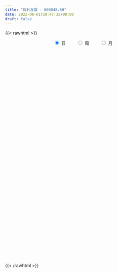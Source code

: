 ```yaml
---
title: "保利发展 - 600048.SH"
date: 2022-06-01T20:47:32+08:00
draft: false
---
```

{{< rawhtml >}}
    <div style="text-align: center">
        <label style="padding: 1rem;"><input style="margin-right: .5rem" type="radio" name="period" value="D" checked onclick="period_change(this)">日</label>
        <label style="padding: 1rem;"><input style="margin-right: .5rem" type="radio" name="period" value="W" onclick="period_change(this)">周</label>
        <label style="padding: 1rem;"><input style="margin-right: .5rem" type="radio" name="period" value="M" onclick="period_change(this)">月</label>
    </div>
    <div id="chart" style="height: 700px;"></div> 
    <script type="text/javascript">
        const D_v = [533195.14,520272.82,643660.6,1074277.96,553421.03,468850.45,424993.43,427217.7,418390.04,337210.15,394795.91,662624.65,390368.57,357008.78,355900.81,452378.05,555717.49,460243.64,370887.95,398792.41,414776.37,590467.42,513986.14,397106.72,363425.55,636180.4,521433.7,361091.05,927400.05,564496.67,609378.17,825711.2,385986.96,528801.77,353686.99,479591.9,374679.75,488948.55,483783.35,364202.26,755383.99,647103.58,645777.67,585340.0,510650.64,1176455.52,1439794.05,1119895.1599999999,957257.5,695391.53,1058075.78,549820.12,510740.95,1784318.1100000001,1167468.98,2131280.4300000002,1329443.9299999999,2816973.3799999999,1230860.1699999999,1544204.1100000001,1519581.54,1718453.4299999999,1236594.8,1076007.1799999999,1093101.3100000001,573850.9300000001,823942.86,808026.8100000001,763493.89,771515.67,1094610.03,1139728.97,1489565.6399999999,1479115.6799999999,1027467.48,613546.9,604540.38,397026.81,707819.54,1045099.98,1733861.45,1042825.47,1131895.95,1002263.6899999999,898520.64,1899572.48,1294994.05,1074143.29,851406.61,1710119.01,1111884.8999999999,1132134.0900000001,712474.83,917329.2,1463529.8,869559.96,1113957.96,859137.5699999999,1331382.3899999999,1285940.55,740324.5600000001,1226924.21,1655254.5900000001,1157475.1200000001,938117.99,777478.33,701614.84,1139962.25,791048.65,728655.9399999999,1069144.1399999999,726180.78,670894.48,586720.53,523891.41,1584488.25,2869468.1000000001,2153698.5499999998,1007850.33,701862.49,569456.74,617895.7,1458065.1799999999,1522136.51,745268.21,977095.99,545337.7,535438.0699999999,471248.77,535480.36,694659.9,677923.49,795083.73,1440105.6599999999,1324130.3300000001,874495.75,935067.24,867883.6899999999,962201.17,1077612.71,617360.26,540426.55,587440.33,697380.8100000001,1160556.3999999999,828772.21,628124.77,607050.54,889471.52,602288.33,470678.29,441428.56,654052.4,645213.84,1173398.3500000001,810914.67,950158.27,1224318.8500000001,1356419.2,729317.0,633889.83,983225.55,783320.75,828541.91,710452.92,1233113.48,639860.13,849944.96,421762.53,448277.16,577099.84,788064.55,815312.65,830743.4300000001,1130075.8,1348783.1899999999,968451.9,762026.15,510199.76,708728.0600000001,682505.13,1293487.6100000001,762470.61,698137.33,607435.83,503130.89,656159.88,475294.68,706498.63,841781.6800000001,1028372.25,677753.65,1059607.75,597473.33,1407798.9099999999,737608.0600000001,504990.51,1054907.9399999999,1216107.71,1690200.1699999999,1292185.1599999999,1251615.4099999999,1084379.71,1303665.6699999999,1193402.95,505586.23,691026.17,945499.55,620393.51,1247158.3700000001,1002088.98,1392033.8100000001,1313418.5600000001,896582.84,991374.12,835383.01,997225.3,1139071.1699999999,1456510.51,1279742.03,1031605.51,999242.21,1839609.25,967254.58,1181774.1000000001,1162216.8999999999,1059103.1000000001,1488971.8200000001,1236070.51,1508981.1699999999,1316062.8300000001,1111594.8,802087.49,1585818.1599999999,1633026.0600000001,1238632.0800000001,1590423.51,1583295.6100000001,799853.39,787784.95,917256.25,931275.33,1588667.6200000001,949951.86,558389.08,817572.4399999999,669632.41,894552.6800000001,1514886.3600000001,837863.4399999999]
const D_histogram = [0.0,-0.010791567,0.0064112061,0.0318518562,0.0484647669,0.0453721733,0.0371858903,0.0201525054,0.0140051885,0.0047860808,0.0001064851,-0.0224660107,-0.0358353479,-0.0396543745,-0.0461951621,-0.0467950973,-0.0681094985,-0.0651671189,-0.0596179995,-0.0597886711,-0.0711849344,-0.0870578673,-0.084329202,-0.078284276,-0.0649002669,-0.0720525179,-0.0789461187,-0.0749446135,-0.0365839878,-0.0355597776,-0.0435190688,-0.0182318191,-0.0075583042,-0.001194099,0.0087369603,0.0071720277,0.0092588868,-0.0026800407,-0.0071938195,-0.008000415,-0.026806264,-0.0366567944,-0.0504924379,-0.0492014577,-0.0515696674,-0.0919509569,-0.1340545855,-0.1477493372,-0.1461826193,-0.134199372,-0.104618107,-0.0821094259,-0.0650201197,-0.0167138609,0.0354796501,0.1196609991,0.1742528858,0.2615846735,0.2959269616,0.2807970856,0.2938945484,0.3111961868,0.307180479,0.2625104364,0.2406893021,0.2005995559,0.1545328213,0.0972098594,0.0483786485,0.0002995076,-0.0543611945,-0.0533600664,-0.0040003346,0.0437351068,0.0597706504,0.0492168834,0.0383929383,0.0189450816,0.0135753558,0.0313199647,0.0823340804,0.0970939637,0.0747336531,0.0320234851,0.0444565642,0.0938901573,0.1145699694,0.1012042079,0.0510149148,0.0587558045,0.0678049654,0.0795979186,0.0476386372,0.0421535674,0.0445190075,0.0273288147,-0.0159576822,-0.0279847751,-0.0707789472,-0.124709078,-0.1646387223,-0.140356049,-0.1054973258,-0.0955909436,-0.1156655292,-0.1276885709,-0.1362964716,-0.1605090631,-0.1890382159,-0.1998393815,-0.1538349343,-0.1361899715,-0.1426783475,-0.1176789905,-0.0975985616,-0.0188901133,0.1180093347,0.1990588187,0.2148731185,0.2076258168,0.1851924678,0.1393166378,0.1663505406,0.1141184517,0.0912631649,0.0788763203,0.0454406841,0.0062048457,-0.028880192,-0.0588203722,-0.0621342723,-0.0407858796,-0.0094730348,0.0283799854,0.0376507806,0.0392839895,0.0563766082,0.04384377,0.0005357999,-0.0629832556,-0.0840045948,-0.0828393418,-0.0829564786,-0.0638987018,-0.0036815606,0.034512817,0.0619282922,0.0739895054,0.05456623,0.0309809823,0.002123797,-0.0157663031,0.0048237951,0.0254678158,0.046919924,0.0236128428,0.0455335062,0.0741274939,0.065031168,0.0422125586,-0.0066140565,-0.0787399887,-0.0964150394,-0.0558406688,-0.0343632304,-0.059726303,-0.0766063296,-0.0532865052,-0.0671361633,-0.0740477688,-0.0703360598,-0.0631910103,-0.0407228301,-0.0365388309,-0.0471419381,-0.0255067338,-0.0294135633,-0.0599068056,-0.0766109019,-0.0510749519,-0.0558073533,-0.0031930745,0.0296454817,0.0546817451,0.0427581308,0.0247889749,0.0007251813,-0.0150497994,0.0084169246,0.0341704114,0.0829036343,0.1018149988,0.1154892409,0.0929920746,0.0347508751,-0.0097349111,-0.0349485682,-0.0441287252,-0.1537203126,-0.1982607697,-0.188392675,-0.0749490173,-0.0204249613,0.0492409321,0.090171666,0.0998915798,0.0803774761,0.0733741236,0.0546286847,0.0970284142,0.1153203354,0.1511035802,0.1688264164,0.1247758874,0.1250802549,0.0973630061,0.0214045931,0.0091255392,0.0705675483,0.1263333376,0.0910907921,0.0591580943,-0.0291495276,-0.0823639969,-0.0984800872,-0.1579210678,-0.1536111225,-0.1966493548,-0.1511501972,-0.0968705227,-0.0971479305,-0.1677607668,-0.2126422912,-0.2194132101,-0.2524962411,-0.274872548,-0.2108810449,-0.1364730761,-0.0808238132,-0.0517905123,-0.002552915,0.0203969778,-0.0254334444,-0.0455431908,-0.0515646108,-0.0374735589,-0.0324894947,-0.0544605659,-0.0856689408,-0.0831834056]
const D_fast = [0.0,-0.0134894587,0.0053161159,0.0387197301,0.0674488325,0.0756992822,0.0768094718,0.0648142133,0.0621681934,0.0541456059,0.0494926316,0.0213036331,-0.0010245411,-0.0147571613,-0.0328467395,-0.045145449,-0.0834872248,-0.096836625,-0.1061920055,-0.1213098448,-0.1505023418,-0.1881397415,-0.2064933767,-0.2200195196,-0.2228605773,-0.2480259577,-0.2746560882,-0.2893907364,-0.2601761077,-0.2680418418,-0.2868809002,-0.2661516053,-0.2573676664,-0.2513019859,-0.2391866866,-0.2389586123,-0.2345570315,-0.2471659692,-0.2534782028,-0.256284902,-0.2817923171,-0.3008070461,-0.327265799,-0.3382751832,-0.3535358098,-0.4169048385,-0.4925221135,-0.5431541995,-0.5781331364,-0.5996997321,-0.5962729939,-0.5942916692,-0.5934573929,-0.5493295993,-0.4882661759,-0.3741695771,-0.276014469,-0.1232865128,-0.0149624843,0.040106911,0.126678011,0.221778696,0.2945581079,0.3155156745,0.3538668656,0.3639270084,0.3564934791,0.3234729821,0.2867364333,0.2387321694,0.1704811686,0.1581422801,0.2065019283,0.2651711464,0.2961493526,0.2978998065,0.2966740959,0.2819625096,0.2799866228,0.3055612229,0.3771588586,0.4161922329,0.4125153355,0.3778110388,0.4013582589,0.4742643914,0.5235866959,0.5355219863,0.498086422,0.5205162628,0.546516665,0.5782090979,0.5581594758,0.5632127978,0.5767079897,0.5663500006,0.5190740832,0.5000507965,0.4395618876,0.3544544874,0.2733651625,0.2625588235,0.2710432152,0.2570518615,0.2080608937,0.1641157093,0.1214336906,0.0570938334,-0.0186948734,-0.0794558844,-0.0719101707,-0.0883127008,-0.1304706637,-0.1348910544,-0.1392102658,-0.0652243458,0.1011774359,0.2319916245,0.301524204,0.3461833565,0.3700481244,0.3590014539,0.4276229918,0.4039205159,0.4038810203,0.4112132558,0.3891377906,0.3514531636,0.3091480779,0.2645028047,0.2456553365,0.2568072593,0.2857518454,0.3306998619,0.3493833522,0.3608375586,0.3920243292,0.3904524336,0.3472784135,0.2680135441,0.2259910561,0.2064464738,0.1855902172,0.1886733186,0.2479700696,0.2947926515,0.3376901997,0.3682487893,0.3624670713,0.3466270692,0.3183008332,0.2964691573,0.3182652043,0.345276179,0.3784582682,0.3610543977,0.3943584377,0.4414842988,0.4486457649,0.4363802951,0.3859001659,0.2940892365,0.2523104259,0.2789246293,0.2918112601,0.2515166118,0.2154850028,0.2254832009,0.1948495019,0.1694259543,0.1555536483,0.1469009453,0.1591884179,0.1542377094,0.1318491177,0.1471076385,0.1358474182,0.0903774745,0.0545206527,0.0672878647,0.048603625,0.1004196351,0.1406695618,0.1793762614,0.1781421798,0.1663702677,0.1424877694,0.1229503389,0.148521294,0.1828173837,0.2522765151,0.2966416293,0.3391881817,0.3399390341,0.2903855534,0.2434660394,0.2095152402,0.1893029019,0.0412812363,-0.0528244132,-0.0900544872,0.0046519162,0.0540697318,0.1360458582,0.1995195087,0.2342123174,0.2347925827,0.2461327611,0.2410444934,0.3077013264,0.3548233315,0.4283824713,0.4883119116,0.4754553545,0.5070297857,0.5036532885,0.4330460238,0.4230483546,0.5021322507,0.5894813745,0.577011527,0.5598683528,0.464273349,0.3904678805,0.3497317684,0.2508105208,0.2167176855,0.1245171145,0.1322287228,0.1622907666,0.1377263763,0.0251733482,-0.072868749,-0.1344929704,-0.2307000617,-0.3217945056,-0.3105232637,-0.270233564,-0.2347902544,-0.2187045816,-0.170105213,-0.1420560757,-0.194244859,-0.2257404031,-0.2446529758,-0.2399303136,-0.2430686232,-0.2786548358,-0.3312804458,-0.349590762]
const D_slow = [0.0,-0.0026978917,-0.0010950902,0.0068678739,0.0189840656,0.0303271089,0.0396235815,0.0446617079,0.048163005,0.0493595252,0.0493861464,0.0437696438,0.0348108068,0.0248972132,0.0133484226,0.0016496483,-0.0153777263,-0.0316695061,-0.0465740059,-0.0615211737,-0.0793174073,-0.1010818741,-0.1221641747,-0.1417352436,-0.1579603104,-0.1759734398,-0.1957099695,-0.2144461229,-0.2235921199,-0.2324820642,-0.2433618314,-0.2479197862,-0.2498093622,-0.250107887,-0.2479236469,-0.24613064,-0.2438159183,-0.2444859285,-0.2462843833,-0.2482844871,-0.2549860531,-0.2641502517,-0.2767733611,-0.2890737256,-0.3019661424,-0.3249538816,-0.358467528,-0.3954048623,-0.4319505171,-0.4655003601,-0.4916548869,-0.5121822434,-0.5284372733,-0.5326157385,-0.523745826,-0.4938305762,-0.4502673548,-0.3848711864,-0.310889446,-0.2406901746,-0.1672165375,-0.0894174908,-0.012622371,0.0530052381,0.1131775636,0.1633274526,0.2019606579,0.2262631227,0.2383577848,0.2384326617,0.2248423631,0.2115023465,0.2105022629,0.2214360396,0.2363787022,0.248682923,0.2582811576,0.263017428,0.266411267,0.2742412581,0.2948247782,0.3190982692,0.3377816824,0.3457875537,0.3569016948,0.3803742341,0.4090167264,0.4343177784,0.4470715071,0.4617604583,0.4787116996,0.4986111792,0.5105208386,0.5210592304,0.5321889823,0.5390211859,0.5350317654,0.5280355716,0.5103408348,0.4791635653,0.4380038848,0.4029148725,0.3765405411,0.3526428052,0.3237264229,0.2918042801,0.2577301622,0.2176028965,0.1703433425,0.1203834971,0.0819247635,0.0478772707,0.0122076838,-0.0172120638,-0.0416117042,-0.0463342326,-0.0168318989,0.0329328058,0.0866510854,0.1385575397,0.1848556566,0.2196848161,0.2612724512,0.2898020641,0.3126178554,0.3323369354,0.3436971065,0.3452483179,0.3380282699,0.3233231768,0.3077896088,0.2975931389,0.2952248802,0.3023198765,0.3117325717,0.321553569,0.3356477211,0.3466086636,0.3467426136,0.3309967997,0.309995651,0.2892858155,0.2685466959,0.2525720204,0.2516516302,0.2602798345,0.2757619075,0.2942592839,0.3079008414,0.315646087,0.3161770362,0.3122354604,0.3134414092,0.3198083632,0.3315383442,0.3374415549,0.3488249314,0.3673568049,0.3836145969,0.3941677365,0.3925142224,0.3728292252,0.3487254654,0.3347652982,0.3261744906,0.3112429148,0.2920913324,0.2787697061,0.2619856653,0.2434737231,0.2258897081,0.2100919555,0.199911248,0.1907765403,0.1789910558,0.1726143723,0.1652609815,0.1502842801,0.1311315546,0.1183628166,0.1044109783,0.1036127097,0.1110240801,0.1246945164,0.1353840491,0.1415812928,0.1417625881,0.1380001383,0.1401043694,0.1486469723,0.1693728808,0.1948266305,0.2236989408,0.2469469594,0.2556346782,0.2532009504,0.2444638084,0.2334316271,0.1950015489,0.1454363565,0.0983381878,0.0796009334,0.0744946931,0.0868049261,0.1093478426,0.1343207376,0.1544151066,0.1727586375,0.1864158087,0.2106729122,0.2395029961,0.2772788911,0.3194854952,0.3506794671,0.3819495308,0.4062902823,0.4116414306,0.4139228154,0.4315647025,0.4631480369,0.4859207349,0.5007102585,0.4934228766,0.4728318774,0.4482118556,0.4087315886,0.370328808,0.3211664693,0.28337892,0.2591612893,0.2348743067,0.192934115,0.1397735422,0.0849202397,0.0217961794,-0.0469219576,-0.0996422188,-0.1337604879,-0.1539664412,-0.1669140692,-0.167552298,-0.1624530535,-0.1688114146,-0.1801972123,-0.193088365,-0.2024567547,-0.2105791284,-0.2241942699,-0.2456115051,-0.2664073565]
const D_data = [['2021-05-21', 12.6612, 12.4546, 12.4546, 12.7176],['2021-05-24', 12.4264, 12.2855, 12.2573, 12.4264],['2021-05-25', 12.2761, 12.6518, 12.2386, 12.6706],['2021-05-26', 12.6518, 12.8866, 12.6424, 13.206],['2021-05-27', 12.896, 12.9242, 12.8209, 13.1215],['2021-05-28', 12.9618, 12.7551, 12.6612, 13.0087],['2021-05-31', 12.7645, 12.6988, 12.5955, 12.8303],['2021-06-01', 12.727, 12.5485, 12.5109, 12.7927],['2021-06-02', 12.5485, 12.6424, 12.4546, 12.727],['2021-06-03', 12.633, 12.5767, 12.5673, 12.7458],['2021-06-04', 12.5673, 12.6049, 12.5109, 12.6988],['2021-06-07', 12.5203, 12.3043, 12.2198, 12.5203],['2021-06-08', 12.3513, 12.3043, 12.2667, 12.417],['2021-06-09', 12.3325, 12.3513, 12.3043, 12.3888],['2021-06-10', 12.3513, 12.2573, 12.2573, 12.3888],['2021-06-11', 12.2573, 12.2761, 12.1916, 12.3325],['2021-06-15', 12.2667, 11.9098, 11.9098, 12.2667],['2021-06-16', 11.8347, 12.1071, 11.7971, 12.201],['2021-06-17', 12.0789, 12.1071, 11.9756, 12.1634],['2021-06-18', 12.0695, 11.9943, 11.8535, 12.0883],['2021-06-21', 11.9662, 11.7595, 11.7126, 11.985],['2021-06-22', 11.7595, 11.5529, 11.5059, 11.8816],['2021-06-23', 11.5717, 11.6656, 11.5435, 11.7126],['2021-06-24', 11.6468, 11.6468, 11.5811, 11.7689],['2021-06-25', 11.6656, 11.7126, 11.6092, 11.7407],['2021-06-28', 11.7126, 11.3932, 11.3556, 11.7314],['2021-06-29', 11.3932, 11.2711, 11.2523, 11.459],['2021-06-30', 11.3087, 11.3087, 11.2523, 11.365],['2021-07-01', 11.3369, 11.7783, 11.2805, 11.8347],['2021-07-02', 11.722, 11.3556, 11.3275, 11.7314],['2021-07-05', 11.3556, 11.1584, 11.0645, 11.3838],['2021-07-06', 11.149, 11.5623, 11.0927, 11.722],['2021-07-07', 11.4871, 11.4308, 11.3838, 11.628],['2021-07-08', 11.4402, 11.3838, 11.1866, 11.4871],['2021-07-09', 11.3369, 11.4402, 11.2993, 11.5153],['2021-07-12', 11.5341, 11.2899, 11.2805, 11.5341],['2021-07-13', 11.3087, 11.3087, 11.2429, 11.5059],['2021-07-14', 11.3181, 11.0739, 11.0457, 11.3181],['2021-07-15', 11.0457, 11.0833, 10.9424, 11.1678],['2021-07-16', 11.0269, 11.0739, 11.0269, 11.2054],['2021-07-19', 11.0645, 10.7451, 10.6794, 11.102],['2021-07-20', 10.67, 10.717, 10.5197, 10.7733],['2021-07-21', 10.7076, 10.5291, 10.5009, 10.7733],['2021-07-22', 10.5291, 10.6042, 10.454, 10.6794],['2021-07-23', 10.5573, 10.4727, 10.4164, 10.5667],['2021-07-26', 10.3225, 9.7777, 9.7307, 10.3225],['2021-07-27', 9.7683, 9.3926, 9.3644, 9.7777],['2021-07-28', 9.3926, 9.4302, 9.3081, 9.5898],['2021-07-29', 9.5523, 9.4114, 9.2235, 9.5711],['2021-07-30', 9.2611, 9.402, 9.1766, 9.4583],['2021-08-02', 9.3456, 9.5711, 9.1672, 9.6932],['2021-08-03', 9.5147, 9.4771, 9.449, 9.6086],['2021-08-04', 9.4771, 9.3832, 9.3456, 9.4771],['2021-08-05', 9.5804, 9.8434, 9.5804, 10.1816],['2021-08-06', 9.6932, 10.097, 9.618, 10.1534],['2021-08-09', 10.0125, 10.8578, 9.9843, 11.1114],['2021-08-10', 10.9048, 10.9142, 10.5291, 11.0081],['2021-08-11', 11.2617, 11.8253, 11.2617, 12.0037],['2021-08-12', 11.5529, 11.6656, 11.5247, 12.0507],['2021-08-13', 11.628, 11.2899, 11.2523, 11.7032],['2021-08-16', 11.49, 11.84, 11.29, 12.06],['2021-08-17', 11.79, 12.2, 11.65, 12.42],['2021-08-18', 12.08, 12.21, 11.88, 12.48],['2021-08-19', 12.1, 11.8, 11.66, 12.12],['2021-08-20', 11.93, 12.12, 11.81, 12.27],['2021-08-23', 12.05, 11.92, 11.88, 12.18],['2021-08-24', 11.95, 11.78, 11.62, 12.1],['2021-08-25', 11.87, 11.49, 11.4, 11.88],['2021-08-26', 11.49, 11.4, 11.33, 11.85],['2021-08-27', 11.37, 11.2, 11.09, 11.44],['2021-08-30', 11.1, 10.85, 10.58, 11.1],['2021-08-31', 10.85, 11.39, 10.81, 11.48],['2021-09-01', 11.28, 12.14, 11.28, 12.24],['2021-09-02', 12.25, 12.43, 12.12, 12.88],['2021-09-03', 12.3, 12.28, 12.08, 12.65],['2021-09-06', 12.19, 12.04, 12.01, 12.4],['2021-09-07', 12.07, 12.05, 11.82, 12.13],['2021-09-08', 12.1, 11.92, 11.86, 12.14],['2021-09-09', 11.92, 12.08, 11.74, 12.18],['2021-09-10', 12.1, 12.46, 12.09, 12.52],['2021-09-13', 12.5, 13.15, 12.36, 13.33],['2021-09-14', 13.12, 12.99, 12.88, 13.42],['2021-09-15', 12.89, 12.62, 12.35, 13.14],['2021-09-16', 12.79, 12.28, 12.15, 12.82],['2021-09-17', 12.29, 12.97, 12.16, 13.08],['2021-09-22', 12.6, 13.71, 12.53, 13.96],['2021-09-23', 13.8, 13.68, 13.55, 14.22],['2021-09-24', 13.68, 13.42, 13.3, 14.17],['2021-09-27', 13.5, 12.91, 12.78, 13.55],['2021-09-28', 13.6, 13.63, 13.59, 14.1],['2021-09-29', 14.0, 13.81, 13.58, 14.05],['2021-09-30', 14.0, 14.03, 13.92, 14.55],['2021-10-08', 14.2, 13.55, 13.47, 14.27],['2021-10-11', 13.6, 13.89, 13.6, 14.32],['2021-10-12', 13.88, 14.09, 13.76, 14.58],['2021-10-13', 14.14, 13.91, 13.68, 14.34],['2021-10-14', 13.72, 13.5, 13.28, 13.98],['2021-10-15', 13.5, 13.8, 13.38, 13.9],['2021-10-18', 13.63, 13.3, 12.68, 13.79],['2021-10-19', 13.2, 12.89, 12.6, 13.23],['2021-10-20', 12.89, 12.76, 12.6, 12.98],['2021-10-21', 12.75, 13.46, 12.7, 13.53],['2021-10-22', 13.68, 13.71, 13.53, 14.54],['2021-10-25', 13.31, 13.49, 13.3, 14.25],['2021-10-26', 13.5, 13.05, 12.96, 13.65],['2021-10-27', 13.17, 13.01, 12.8, 13.28],['2021-10-28', 13.19, 12.93, 12.63, 13.19],['2021-10-29', 12.95, 12.56, 12.25, 12.95],['2021-11-01', 12.56, 12.25, 12.15, 12.75],['2021-11-02', 12.3, 12.23, 12.03, 12.6],['2021-11-03', 12.21, 12.91, 12.12, 13.05],['2021-11-04', 12.83, 12.62, 12.36, 12.86],['2021-11-05', 12.5, 12.24, 12.22, 12.54],['2021-11-08', 12.38, 12.58, 12.22, 12.6],['2021-11-09', 12.51, 12.55, 12.32, 12.72],['2021-11-10', 12.74, 13.5, 12.38, 13.6],['2021-11-11', 13.68, 14.85, 13.66, 14.85],['2021-11-12', 15.0, 14.87, 14.54, 15.13],['2021-11-15', 14.86, 14.49, 14.11, 14.87],['2021-11-16', 14.43, 14.41, 14.39, 14.78],['2021-11-17', 14.55, 14.32, 14.1, 14.56],['2021-11-18', 14.41, 14.0, 13.86, 14.54],['2021-11-19', 13.91, 15.02, 13.75, 15.2],['2021-11-22', 15.08, 14.11, 13.97, 15.1],['2021-11-23', 14.17, 14.4, 14.01, 14.68],['2021-11-24', 14.43, 14.55, 14.31, 15.05],['2021-11-25', 14.38, 14.26, 14.15, 14.65],['2021-11-26', 14.2, 14.06, 13.89, 14.23],['2021-11-29', 13.92, 13.95, 13.8, 14.13],['2021-11-30', 13.86, 13.85, 13.75, 14.14],['2021-12-01', 13.75, 14.09, 13.74, 14.38],['2021-12-02', 14.0, 14.45, 13.82, 14.71],['2021-12-03', 14.38, 14.74, 14.25, 14.83],['2021-12-06', 15.27, 15.06, 14.9, 15.86],['2021-12-07', 15.55, 14.9, 14.7, 15.75],['2021-12-08', 14.9, 14.91, 14.38, 15.07],['2021-12-09', 14.85, 15.24, 14.8, 15.6],['2021-12-10', 15.15, 14.97, 14.62, 15.28],['2021-12-13', 14.85, 14.5, 14.45, 14.97],['2021-12-14', 14.4, 13.98, 13.9, 14.4],['2021-12-15', 13.95, 14.27, 13.88, 14.47],['2021-12-16', 14.21, 14.47, 14.13, 14.53],['2021-12-17', 14.49, 14.43, 14.37, 14.85],['2021-12-20', 14.47, 14.7, 14.4, 14.94],['2021-12-21', 14.7, 15.44, 14.7, 15.55],['2021-12-22', 15.45, 15.48, 15.2, 15.61],['2021-12-23', 15.42, 15.6, 15.21, 15.73],['2021-12-24', 15.48, 15.61, 15.13, 15.82],['2021-12-27', 15.8, 15.29, 15.18, 16.02],['2021-12-28', 15.19, 15.2, 14.87, 15.33],['2021-12-29', 15.22, 15.05, 15.0, 15.31],['2021-12-30', 15.01, 15.1, 14.93, 15.35],['2021-12-31', 15.06, 15.63, 15.05, 15.88],['2022-01-04', 15.5, 15.8, 15.34, 15.9],['2022-01-05', 15.64, 16.0, 15.62, 16.4],['2022-01-06', 15.98, 15.51, 15.4, 16.16],['2022-01-07', 15.75, 16.15, 15.6, 16.34],['2022-01-10', 15.78, 16.47, 15.72, 16.6],['2022-01-11', 16.4, 16.16, 16.01, 17.08],['2022-01-12', 16.08, 16.0, 15.64, 16.2],['2022-01-13', 15.99, 15.55, 15.51, 16.37],['2022-01-14', 15.55, 14.95, 14.88, 15.59],['2022-01-17', 14.91, 15.37, 14.91, 15.68],['2022-01-18', 15.4, 16.15, 15.21, 16.28],['2022-01-19', 16.28, 16.09, 15.9, 16.8],['2022-01-20', 16.4, 15.5, 15.42, 16.48],['2022-01-21', 15.5, 15.48, 15.25, 15.79],['2022-01-24', 15.44, 15.99, 15.3, 16.19],['2022-01-25', 15.88, 15.54, 15.51, 16.07],['2022-01-26', 15.78, 15.55, 15.36, 15.79],['2022-01-27', 15.55, 15.65, 15.2, 16.07],['2022-01-28', 15.75, 15.7, 15.56, 16.13],['2022-02-07', 15.72, 15.96, 15.3, 16.12],['2022-02-08', 15.81, 15.8, 15.67, 16.13],['2022-02-09', 15.86, 15.59, 15.47, 16.5],['2022-02-10', 15.4, 16.02, 15.11, 16.48],['2022-02-11', 15.97, 15.75, 15.7, 16.46],['2022-02-14', 15.57, 15.31, 15.2, 15.77],['2022-02-15', 15.31, 15.32, 15.18, 15.43],['2022-02-16', 15.34, 15.84, 15.2, 16.03],['2022-02-17', 15.87, 15.49, 15.28, 15.87],['2022-02-18', 15.5, 16.33, 15.5, 16.36],['2022-02-21', 16.36, 16.34, 16.06, 16.45],['2022-02-22', 16.34, 16.45, 16.1, 16.75],['2022-02-23', 16.42, 16.08, 15.89, 16.48],['2022-02-24', 16.02, 15.97, 15.84, 16.32],['2022-02-25', 15.95, 15.81, 15.72, 16.35],['2022-02-28', 15.73, 15.82, 15.5, 15.98],['2022-03-01', 15.82, 16.35, 15.73, 16.42],['2022-03-02', 16.44, 16.55, 16.37, 17.0],['2022-03-03', 16.6, 17.11, 16.6, 17.23],['2022-03-04', 17.01, 17.02, 16.65, 17.15],['2022-03-07', 17.0, 17.16, 16.89, 17.61],['2022-03-08', 17.1, 16.8, 16.71, 17.27],['2022-03-09', 16.88, 16.22, 15.64, 17.09],['2022-03-10', 16.4, 16.16, 15.85, 16.48],['2022-03-11', 16.0, 16.23, 15.71, 16.25],['2022-03-14', 15.91, 16.34, 15.8, 17.08],['2022-03-15', 16.2, 14.71, 14.71, 16.3],['2022-03-16', 14.5, 14.99, 13.62, 15.3],['2022-03-17', 15.61, 15.44, 15.24, 15.74],['2022-03-18', 15.2, 16.98, 15.1, 16.98],['2022-03-21', 16.81, 16.67, 16.17, 16.87],['2022-03-22', 16.38, 17.22, 16.28, 17.58],['2022-03-23', 17.22, 17.23, 16.69, 17.63],['2022-03-24', 16.92, 17.07, 16.87, 17.3],['2022-03-25', 16.91, 16.77, 16.7, 17.23],['2022-03-28', 16.71, 16.94, 16.51, 17.3],['2022-03-29', 16.69, 16.8, 16.56, 17.08],['2022-03-30', 16.9, 17.72, 16.72, 18.0],['2022-03-31', 17.7, 17.7, 17.4, 18.18],['2022-04-01', 17.53, 18.21, 17.15, 18.38],['2022-04-06', 18.3, 18.3, 18.03, 18.88],['2022-04-07', 18.04, 17.62, 17.55, 18.24],['2022-04-08', 17.52, 18.21, 17.3, 18.41],['2022-04-11', 17.94, 17.93, 17.51, 18.3],['2022-04-12', 18.01, 17.15, 16.88, 18.2],['2022-04-13', 17.15, 17.78, 16.77, 18.4],['2022-04-14', 17.73, 18.93, 17.57, 19.28],['2022-04-15', 18.62, 19.32, 18.58, 19.88],['2022-04-18', 18.88, 18.39, 18.18, 19.31],['2022-04-19', 18.5, 18.38, 17.9, 18.61],['2022-04-20', 18.4, 17.43, 16.92, 18.4],['2022-04-21', 17.3, 17.51, 17.11, 17.88],['2022-04-22', 17.25, 17.78, 16.77, 18.2],['2022-04-25', 17.49, 16.99, 16.95, 18.2],['2022-04-26', 17.05, 17.57, 16.92, 18.03],['2022-04-27', 17.44, 16.78, 16.4, 17.92],['2022-04-28', 16.95, 17.8, 16.73, 17.98],['2022-04-29', 17.6, 18.12, 17.2, 18.48],['2022-05-05', 18.18, 17.54, 16.98, 18.35],['2022-05-06', 17.03, 16.39, 16.18, 17.36],['2022-05-09', 16.19, 16.27, 15.97, 16.64],['2022-05-10', 15.96, 16.45, 15.41, 16.69],['2022-05-11', 16.27, 15.83, 15.67, 16.46],['2022-05-12', 15.9, 15.6, 15.24, 16.05],['2022-05-13', 15.88, 16.59, 15.66, 16.62],['2022-05-16', 17.16, 16.94, 16.18, 17.33],['2022-05-17', 16.69, 16.95, 16.53, 17.2],['2022-05-18', 16.87, 16.77, 16.4, 17.12],['2022-05-19', 16.51, 17.19, 16.47, 17.44],['2022-05-20', 17.5, 17.04, 16.8, 17.55],['2022-05-23', 17.0, 16.09, 16.0, 17.04],['2022-05-24', 16.01, 16.18, 15.94, 16.4],['2022-05-25', 16.18, 16.22, 15.84, 16.36],['2022-05-26', 16.2, 16.43, 16.02, 16.69],['2022-05-27', 16.36, 16.31, 16.08, 16.49],['2022-05-30', 16.17, 15.86, 15.69, 16.38],['2022-05-31', 15.77, 15.51, 15.4, 15.92],['2022-06-01', 15.51, 15.75, 15.5, 15.9]]
const W_v = [5668176.6800000006,3849899.04,3376093.2399999998,2873476.5800000001,2134558.7199999997,2446952.8200000003,2742975.4199999999,4692766.2300000004,6841122.0999999996,6443962.5200000005,3939661.6600000001,4077386.1299999999,2374620.3300000001,5395083.7800000012,5811766.9100000001,3717114.0500000003,7830898.0,8393704.7200000007,9069122.7400000002,7769171.3099999996,4963686.0999999996,5563366.6600000001,6286069.4900000002,7831902.1500000004,8253545.9699999997,12392563.5899999999,10062106.0100000016,9704743.4899999984,12907776.0300000012,4682979.6399999997,2110925.8399999999,7863241.5899999999,5951452.9699999997,5549995.3999999994,6300082.8399999999,7250219.7899999991,3305775.1800000002,5224119.3399999999,5583911.1799999997,5425097.9100000001,2213329.0,3774078.1699999999,2301899.21,4224434.4300000006,4507577.8499999996,4950420.8499999996,3967853.8899999997,4180714.1899999999,5990374.1799999997,6067833.7199999997,4861297.5599999996,4827857.6299999999,5936911.959999999,4455616.1799999997,4729345.4000000004,4254054.0099999998,3054256.25,3680380.1999999997,3636398.4000000004,3306249.6699999999,4406172.4900000002,4175358.5999999996,3549078.29,3005349.6500000004,4770484.2300000004,5077732.5699999994,2830320.9900000002,2484178.8399999999,2795577.9399999999,2185225.7200000002,3764030.3199999998,3012308.3500000001,3041152.5599999996,2544270.4300000002,1497085.4199999999,2455150.5200000005,3225452.9600000004,2746432.8599999999,3405064.9299999997,3889157.1800000002,5370786.9500000002,8061414.870000001,9140416.6799999997,7663783.2399999993,6898602.9799999995,5971691.4400000004,5701013.3699999992,6285542.3899999997,5434946.6100000003,5339382.7400000002,1659844.23,3772247.6999999997,2827548.5999999996,2211450.4100000001,2289768.8799999999,2200653.5699999998,2683346.9200000004,2711315.0299999998,2451851.4899999998,4985344.9399999995,3913677.2999999993,4386603.2699999996,4062783.3300000001,3855217.2599999998,3045648.4199999999,2351853.9300000002,2944500.6200000001,3675548.3200000003,5646384.6999999993,3608698.8799999999,3814506.8399999999,2590285.8199999998,383959.22,4489641.8600000003,3614058.8100000001,3007838.27,4666754.2899999991,3318265.9199999999,2840901.9500000002,3244008.9900000002,3039801.3599999999,3060118.4099999997,3675892.3199999998,3862854.3600000003,3730901.6399999997,3516552.98,5904343.6900000004,3144266.3200000003,3278876.0500000003,5837384.7300000004,4663354.9400000004,3999865.6400000001,6541919.5300000003,6899002.9500000002,3932050.79,4484639.8300000001,3305893.3599999999,2796528.6200000001,2112583.9199999999,3095951.5499999998,2692623.3800000004,2057617.1299999999,2046045.7200000002,2607375.9100000001,2183226.1000000001,2529519.3100000001,3140568.3000000003,3099273.4300000002,2890408.5,2176176.1600000001,6815739.0199999996,7767664.7500000009,5895145.8999999994,5117129.5600000005,4730252.25,5694306.9099999992,5567769.8599999994,4669693.9899999993,4265412.6200000001,4154302.9000000004,4623220.5899999999,4002300.21,3436123.3599999999,1899903.8400000001,546719.38,2847369.1999999997,3430324.9399999999,3842975.9499999997,3140057.6699999999,3638844.0999999996,5563420.9400000004,3584580.4999999995,4253681.6699999999,2723196.4700000002,3050367.8899999997,3244118.54,2576590.0899999999,5377020.9100000001,5150447.6600000001,6610054.1300000008,4811965.46,3784211.5900000003,2016279.5600000001,1565364.6899999999,8021537.9300000006,5726133.7799999993,3509266.3399999999,3488187.8700000001,2076741.9399999999,2044727.6799999997,1414117.4199999999,2077275.0599999998,2730082.6800000002,2144792.7800000003,685773.0600000001,2287484.21,2090356.21,3260482.8600000003,2002607.2299999997,2218280.8599999999,1785641.49,2279762.2000000002,3010601.8700000001,2703565.0899999999,2191205.8099999996,3144255.8799999999,5388793.7600000007,5070423.9399999995,9052762.0199999996,6643738.2599999998,3740830.1600000001,6230487.7999999989,3368033.6099999999,5809367.2000000002,4268709.8200000003,4805544.6100000003,712474.83,5223514.4900000002,6239826.2999999998,4714648.5299999993,3985923.9899999998,7718266.8399999999,4355130.4399999995,4325276.4800000004,3174396.25,5441682.6699999999,3785041.0199999996,3921884.73,3057919.1000000001,3579685.1299999999,4927170.4299999997,4195289.1900000004,3085149.04,5093366.9699999997,3956946.71,3227334.54,3729700.8900000001,4307478.5600000005,6505016.3899999997,4778060.7300000004,5207174.2200000007,3201375.52,5707932.0200000005,6019485.6500000004,6455343.5,2427657.6299999999,6849987.2999999998,5019465.5300000003,4584213.4100000001,3247302.48]
const W_histogram = [0.0,-0.0185326496,-0.0571954303,-0.0914934171,-0.0935182064,-0.0813453485,-0.0713201314,-0.0153513499,0.0527495105,0.0755226271,0.038339883,0.0067425555,-0.007542896,-0.001206868,0.004489126,-0.0032309627,0.0610028408,0.1096426615,0.1774836132,0.2099770674,0.1874243944,0.2116054015,0.2707375047,0.3517735978,0.4028281376,0.4939802051,0.5148816569,0.5598985859,0.3272942461,0.2095834826,0.1393993233,0.0345846284,-0.0182096539,-0.0933061775,-0.213178519,-0.2770433565,-0.2986399358,-0.2861106297,-0.3024976653,-0.3169341469,-0.3196578638,-0.2734021763,-0.2241970699,-0.245098471,-0.2558735105,-0.2056806894,-0.1142548028,-0.0478615033,-0.1068624963,-0.2274902588,-0.2593955889,-0.2759557633,-0.2252412765,-0.2424722258,-0.1830458779,-0.1747944666,-0.1375727886,-0.051666672,-0.033411731,0.0102596766,0.1019019704,0.1035183244,0.0582090309,0.0184431029,0.0621730125,0.1045440491,0.0999781785,0.138527037,0.1570521911,0.1671542126,0.1427056651,0.1379097773,0.0706703044,0.016183086,0.0052210937,-0.0149754469,-0.0224130245,-0.0132375145,0.0244453457,0.0359729242,0.0533183722,0.0863749325,0.0853571453,0.1200982331,0.1435293433,0.1659551232,0.1867330081,0.1526199632,0.1373499368,0.0656653024,0.0282103298,-0.0278766405,-0.0833717531,-0.119033885,-0.1325108714,-0.1143921962,-0.0794245874,-0.0474759498,-0.0405565085,0.0088809509,0.0386409458,0.1009679524,0.1387731109,0.1157632268,0.0754444591,0.063117815,0.0847417784,0.0332086456,0.0145248621,0.0485963452,0.0610406097,0.0432472815,0.0300357453,0.0969651149,0.1082108571,0.1177785128,0.0732960069,0.026054771,-0.0415072789,-0.0676388773,-0.0810396726,-0.0577621118,-0.002928252,0.0449743979,0.0615024199,0.0692863515,0.0704557153,0.0689548632,0.0151838239,-0.0765166773,-0.0490608795,-0.0657551449,-0.027920736,0.010383906,0.0083419347,-0.089284983,-0.1063994361,-0.12754042,-0.1566155645,-0.1053345841,-0.0691496577,-0.0225955426,-0.0145103101,-0.0468179954,-0.0958335046,-0.1001644811,-0.0694786521,-0.0758396013,-0.0677470406,-0.0496653441,0.0595561785,0.1888725182,0.1761173509,0.1447173679,0.0987481721,0.072201449,0.1237984366,0.1188834957,0.1007176825,0.0803617978,0.0661095117,0.095846246,0.017698284,-0.0364938642,-0.0625552726,-0.0706758921,-0.0645652476,-0.1234428241,-0.1093898792,-0.12084197,-0.0538987213,0.0144415014,0.0272902171,-0.0277397571,-0.059436194,-0.0986804896,-0.1146039005,-0.1585676861,-0.1599025674,-0.1952213724,-0.2693213172,-0.3056922442,-0.3074135906,-0.2566639644,-0.1421273525,-0.0736114667,-0.0337714867,-0.0360995342,-0.0520557595,-0.0660133521,-0.0814354188,-0.0542149498,-0.0537285173,-0.0549107332,-0.055152041,-0.0660567065,-0.0883153533,-0.074968486,-0.0685961898,-0.0781709561,-0.0940615095,-0.1128568999,-0.1370359468,-0.1348276467,-0.1446641166,-0.1761954215,-0.2492325136,-0.2312050037,-0.1247432196,0.0086978183,0.0403466126,0.1340782881,0.2040672524,0.2761005268,0.341180683,0.4079243565,0.4017208812,0.395792034,0.3677460226,0.2588227282,0.1572958103,0.253630606,0.3100853798,0.2670403217,0.2679395194,0.2670063508,0.2152254462,0.2435644456,0.246051849,0.2635536089,0.1791815318,0.1453759983,0.1249219195,0.1027747854,0.1143165837,0.0759089311,0.1184388697,0.0815641589,0.0949464866,0.077646069,0.1471433919,0.175167887,0.2461672905,0.1707027539,0.1269815746,-0.0269435276,-0.1186438046,-0.1503108573,-0.2176524634,-0.2924789533]
const W_fast = [0.0,-0.023165812,-0.0761274503,-0.1332987914,-0.1587031322,-0.1668666115,-0.1746714272,-0.1225404832,-0.0412522451,0.0004015282,-0.0271962451,-0.0571079337,-0.0732791093,-0.0672447983,-0.0604265228,-0.0689543522,0.0105301615,0.0865806476,0.1987925026,0.2837802237,0.3080836493,0.3851660067,0.5119824861,0.6809619787,0.8327235529,1.0473706716,1.1969925377,1.3819841132,1.2312033349,1.1658884421,1.1305541136,1.0343855758,0.97703888,0.8786158121,0.7054488408,0.5723231642,0.4760666009,0.4170682496,0.3250567977,0.2313867793,0.1487485965,0.1266537399,0.1198095789,0.0376335601,-0.0371098571,-0.0383372083,0.0245249776,0.0789529012,-0.0067637158,-0.184264043,-0.2810182703,-0.3665673856,-0.3721632179,-0.4500122236,-0.4363473452,-0.4717945505,-0.4689660698,-0.3959766211,-0.3860746129,-0.3398382861,-0.2227204998,-0.1952245646,-0.2259816004,-0.2611367527,-0.2018635899,-0.1333565411,-0.1129278671,-0.0397472493,0.0180409526,0.0699315273,0.081159396,0.1108409525,0.0612690557,0.0108276088,0.00117089,-0.0227695124,-0.0358103461,-0.0299442147,0.0138499819,0.0343707914,0.0650458326,0.119696126,0.1400176251,0.2047832711,0.2640967172,0.3280112778,0.3954724148,0.3995143607,0.4185818185,0.3633135097,0.3329111195,0.2698549891,0.1935169383,0.1280963351,0.0814916308,0.071012257,0.086123719,0.1062033691,0.1029836833,0.1546413804,0.1940616117,0.2816306064,0.3541290427,0.3600599652,0.3386023123,0.342055122,0.3848645299,0.3416335586,0.3265809906,0.37280156,0.4005059769,0.393524469,0.3878218692,0.4789925176,0.5172909741,0.5563032579,0.5301447538,0.4894172106,0.411478341,0.3684370233,0.3347763098,0.3436133426,0.3977151394,0.4568613889,0.4887650158,0.5138705353,0.5326538279,0.5483916916,0.4984166083,0.3875869378,0.4027775157,0.3696444641,0.400498689,0.4413993075,0.4414428199,0.3214946565,0.2777803443,0.2247542553,0.1565252198,0.1814725541,0.2003700661,0.2412752956,0.2457329506,0.2017207664,0.1287468811,0.0993747843,0.1126909502,0.0873701008,0.0785259013,0.0841912618,0.208301829,0.3848362982,0.4161104686,0.4208898276,0.3996076749,0.391111314,0.4736579108,0.4984638438,0.5054774512,0.505212016,0.5074871078,0.5611854036,0.4874620126,0.4241463984,0.3824461718,0.3566565793,0.3466259119,0.2568876293,0.2435931044,0.2019305211,0.2553990895,0.3273496876,0.3470209575,0.2850560441,0.2385005587,0.1745861407,0.1300117546,0.0464060476,0.0050955244,-0.0790286237,-0.2204588978,-0.3332528859,-0.4118276299,-0.4252439949,-0.346239221,-0.296126202,-0.2647290936,-0.2760820247,-0.3050521898,-0.3355131204,-0.3712940419,-0.3576273103,-0.3705730072,-0.3854829063,-0.3995122244,-0.4269310665,-0.4712685517,-0.4766638059,-0.4874405571,-0.5165580624,-0.5559639932,-0.6029736086,-0.6614116422,-0.6929102538,-0.7389127528,-0.814492913,-0.9498381336,-0.9896118746,-0.9143358954,-0.7787204029,-0.7369849555,-0.609733708,-0.4887279305,-0.3476695245,-0.1972941975,-0.0285694348,0.0656573101,0.1586764714,0.2225669657,0.1783493533,0.116146388,0.2758888353,0.4098649539,0.4335799762,0.5014640538,0.5672824729,0.5693079298,0.6585380407,0.7225384063,0.8059285685,0.7663518743,0.7688903403,0.7796667415,0.7832133037,0.8233342479,0.8039038281,0.8760434841,0.859559813,0.8966787623,0.8987898621,1.005073033,1.0768894998,1.209430726,1.1766418778,1.1646660922,1.0040051081,0.88264388,0.8133991129,0.6916443909,0.5436981628]
const W_slow = [0.0,-0.0046331624,-0.01893202,-0.0418053742,-0.0651849258,-0.085521263,-0.1033512958,-0.1071891333,-0.0940017557,-0.0751210989,-0.0655361281,-0.0638504893,-0.0657362133,-0.0660379303,-0.0649156488,-0.0657233895,-0.0504726793,-0.0230620139,0.0213088894,0.0738031563,0.1206592549,0.1735606052,0.2412449814,0.3291883809,0.4298954153,0.5533904665,0.6821108808,0.8220855273,0.9039090888,0.9563049594,0.9911547903,0.9998009474,0.9952485339,0.9719219896,0.9186273598,0.8493665207,0.7747065367,0.7031788793,0.627554463,0.5483209262,0.4684064603,0.4000559162,0.3440066487,0.282732031,0.2187636534,0.1673434811,0.1387797804,0.1268144045,0.1000987805,0.0432262158,-0.0216226815,-0.0906116223,-0.1469219414,-0.2075399978,-0.2533014673,-0.2970000839,-0.3313932811,-0.3443099491,-0.3526628819,-0.3500979627,-0.3246224701,-0.298742889,-0.2841906313,-0.2795798556,-0.2640366024,-0.2379005902,-0.2129060455,-0.1782742863,-0.1390112385,-0.0972226854,-0.0615462691,-0.0270688248,-0.0094012487,-0.0053554772,-0.0040502037,-0.0077940655,-0.0133973216,-0.0167067002,-0.0105953638,-0.0016021327,0.0117274603,0.0333211934,0.0546604798,0.084685038,0.1205673739,0.1620561547,0.2087394067,0.2468943975,0.2812318817,0.2976482073,0.3047007897,0.2977316296,0.2768886913,0.2471302201,0.2140025022,0.1854044532,0.1655483063,0.1536793189,0.1435401918,0.1457604295,0.1554206659,0.180662654,0.2153559318,0.2442967385,0.2631578532,0.278937307,0.3001227516,0.308424913,0.3120561285,0.3242052148,0.3394653672,0.3502771876,0.3577861239,0.3820274026,0.4090801169,0.4385247451,0.4568487469,0.4633624396,0.4529856199,0.4360759006,0.4158159824,0.4013754545,0.4006433914,0.4118869909,0.4272625959,0.4445841838,0.4621981126,0.4794368284,0.4832327844,0.4641036151,0.4518383952,0.435399609,0.428419425,0.4310154015,0.4331008852,0.4107796394,0.3841797804,0.3522946754,0.3131407843,0.2868071382,0.2695197238,0.2638708382,0.2602432606,0.2485387618,0.2245803856,0.1995392654,0.1821696023,0.163209702,0.1462729419,0.1338566059,0.1487456505,0.19596378,0.2399931178,0.2761724597,0.3008595028,0.318909865,0.3498594742,0.3795803481,0.4047597687,0.4248502182,0.4413775961,0.4653391576,0.4697637286,0.4606402625,0.4450014444,0.4273324714,0.4111911595,0.3803304535,0.3529829837,0.3227724911,0.3092978108,0.3129081862,0.3197307404,0.3127958011,0.2979367527,0.2732666303,0.2446156551,0.2049737336,0.1649980918,0.1161927487,0.0488624194,-0.0275606417,-0.1044140393,-0.1685800304,-0.2041118686,-0.2225147352,-0.2309576069,-0.2399824905,-0.2529964303,-0.2694997683,-0.289858623,-0.3034123605,-0.3168444898,-0.3305721731,-0.3443601834,-0.36087436,-0.3829531983,-0.4016953199,-0.4188443673,-0.4383871063,-0.4619024837,-0.4901167087,-0.5243756954,-0.5580826071,-0.5942486362,-0.6382974916,-0.70060562,-0.7584068709,-0.7895926758,-0.7874182212,-0.7773315681,-0.7438119961,-0.692795183,-0.6237700513,-0.5384748805,-0.4364937914,-0.3360635711,-0.2371155626,-0.1451790569,-0.0804733749,-0.0411494223,0.0222582292,0.0997795742,0.1665396546,0.2335245344,0.3002761221,0.3540824837,0.4149735951,0.4764865573,0.5423749596,0.5871703425,0.6235143421,0.6547448219,0.6804385183,0.7090176642,0.727994897,0.7576046144,0.7779956541,0.8017322758,0.821143793,0.857929641,0.9017216128,0.9632634354,1.0059391239,1.0376845175,1.0309486356,1.0012876845,0.9637099702,0.9092968543,0.836177116]
const W_data = [['2017-07-21', 9.0601, 9.1016, 8.7946, 9.3505],['2017-07-28', 9.0518, 8.8112, 8.5374, 9.1182],['2017-08-04', 8.8112, 8.3715, 8.3217, 8.8693],['2017-08-11', 8.3798, 8.1641, 8.1309, 8.4794],['2017-08-18', 8.1807, 8.3881, 8.1309, 8.413],['2017-08-25', 8.3466, 8.5126, 8.3383, 8.7366],['2017-09-01', 8.5374, 8.4711, 8.3798, 8.6951],['2017-09-08', 8.4545, 9.1763, 8.4213, 9.3008],['2017-09-15', 9.251, 9.6658, 8.8195, 9.9562],['2017-09-22', 9.7156, 9.3837, 9.3008, 9.9977],['2017-09-29', 9.1348, 8.6287, 8.5706, 9.1514],['2017-10-13', 8.8776, 8.5209, 8.4877, 8.9772],['2017-10-20', 8.554, 8.6038, 8.413, 8.6038],['2017-10-27', 8.6038, 8.8278, 8.554, 9.251],['2017-11-03', 8.8112, 8.8444, 8.6536, 9.3008],['2017-11-10', 8.7781, 8.6619, 8.5291, 8.8776],['2017-11-17', 8.6536, 9.7322, 8.4545, 9.7488],['2017-11-24', 9.6492, 9.9064, 9.4169, 10.2964],['2017-12-01', 9.9064, 10.5785, 9.475, 10.9933],['2017-12-08', 10.537, 10.5702, 10.1968, 11.0763],['2017-12-15', 10.4955, 10.0807, 10.006, 10.8191],['2017-12-22', 10.089, 10.8523, 9.8566, 10.985],['2017-12-29', 11.0597, 11.74, 11.0514, 11.8811],['2018-01-05', 11.8645, 12.6859, 11.8645, 13.2335],['2018-01-12', 13.0426, 13.026, 12.7273, 13.557],['2018-01-19', 13.4243, 14.3452, 13.2749, 15.1085],['2018-01-26', 14.3286, 14.2623, 13.8557, 15.2662],['2018-02-02', 14.3784, 15.2828, 13.5736, 15.3326],['2018-02-09', 15.1002, 11.7732, 11.6985, 15.5483],['2018-02-14', 11.7815, 12.6112, 11.5243, 12.9845],['2018-02-23', 12.8601, 12.9763, 12.6693, 13.2003],['2018-03-02', 13.0011, 12.2793, 11.6571, 13.1007],['2018-03-09', 12.3789, 12.6527, 12.1134, 13.1588],['2018-03-16', 12.5282, 12.1217, 11.8645, 12.5282],['2018-03-23', 12.0802, 11.0431, 10.5536, 12.0802],['2018-03-30', 10.9103, 11.1758, 10.3545, 11.6819],['2018-04-04', 11.2505, 11.3584, 10.9601, 11.6571],['2018-04-13', 11.3335, 11.6322, 11.068, 12.2461],['2018-04-20', 11.5575, 11.1178, 10.8191, 11.5658],['2018-04-27', 10.9933, 10.8937, 10.3876, 11.9723],['2018-05-04', 10.7776, 10.8108, 10.62, 11.0431],['2018-05-11', 10.8937, 11.3667, 10.7859, 11.7566],['2018-05-18', 11.4745, 11.516, 11.209, 11.6156],['2018-05-25', 11.5492, 10.5702, 10.3959, 11.599],['2018-06-01', 10.537, 10.4457, 9.8898, 10.6614],['2018-06-08', 10.537, 11.1591, 10.537, 11.516],['2018-06-15', 11.0822, 11.9537, 11.0138, 12.2101],['2018-06-22', 11.7487, 12.0221, 11.4069, 12.5433],['2018-06-29', 12.1332, 10.4243, 9.9458, 12.193],['2018-07-06', 10.3388, 9.0401, 8.741, 10.3559],['2018-07-13', 9.0999, 9.5442, 9.0486, 9.9372],['2018-07-20', 9.5784, 9.3819, 8.8008, 9.6126],['2018-07-27', 9.2622, 10.0996, 9.1939, 10.5781],['2018-08-03', 10.0654, 9.1255, 9.0742, 10.4157],['2018-08-10', 9.1768, 9.9971, 8.8863, 10.3303],['2018-08-17', 9.7407, 9.3562, 9.023, 9.8603],['2018-08-24', 9.4417, 9.6724, 9.3391, 9.886],['2018-08-31', 9.8005, 10.4926, 9.7493, 10.6293],['2018-09-07', 10.4072, 9.8433, 9.6895, 10.6293],['2018-09-14', 9.8689, 10.2705, 9.7578, 10.2961],['2018-09-21', 10.1679, 11.236, 9.9458, 11.3898],['2018-09-28', 10.8259, 10.3986, 10.2534, 10.8344],['2018-10-12', 9.9458, 9.7151, 9.3135, 10.0825],['2018-10-19', 9.7236, 9.5442, 9.023, 9.7236],['2018-10-26', 9.698, 10.5952, 9.5357, 10.9369],['2018-11-02', 10.6635, 10.843, 10.0398, 11.33],['2018-11-09', 10.6379, 10.4072, 10.3388, 10.8088],['2018-11-16', 10.3901, 11.1078, 10.3388, 11.236],['2018-11-23', 11.1078, 11.1078, 10.9028, 11.6889],['2018-11-30', 11.1847, 11.1933, 10.8857, 11.6034],['2018-12-07', 11.4154, 10.8344, 10.6464, 11.4923],['2018-12-14', 10.7917, 11.1078, 10.5354, 11.5009],['2018-12-21', 11.0651, 10.2107, 9.8518, 11.1591],['2018-12-28', 10.0398, 10.074, 9.9202, 10.373],['2019-01-04', 10.0312, 10.4499, 9.8433, 10.4926],['2019-01-11', 10.5952, 10.2448, 10.0141, 10.655],['2019-01-18', 10.1679, 10.3132, 9.5955, 10.3388],['2019-01-25', 10.3047, 10.5097, 10.0227, 10.6892],['2019-02-01', 10.561, 10.9968, 10.373, 11.1762],['2019-02-15', 10.8515, 10.8259, 10.655, 11.4753],['2019-02-22', 10.9626, 11.0138, 10.7746, 11.3471],['2019-03-01', 11.0822, 11.4069, 11.0224, 11.6974],['2019-03-08', 11.4496, 11.142, 11.0907, 12.3212],['2019-03-15', 10.9711, 11.7743, 10.7575, 11.7743],['2019-03-22', 11.8427, 11.911, 11.6803, 12.6117],['2019-03-29', 11.7145, 12.1674, 11.3471, 12.1759],['2019-04-04', 12.3468, 12.4322, 12.193, 12.8851],['2019-04-12', 12.475, 11.8768, 11.7914, 12.7655],['2019-04-19', 12.1417, 12.1332, 11.6205, 12.4151],['2019-04-26', 11.9367, 11.3129, 11.2445, 11.9367],['2019-04-30', 11.3898, 11.5265, 11.2873, 11.6205],['2019-05-10', 11.1762, 11.0822, 10.6208, 11.3471],['2019-05-17', 10.843, 10.7831, 10.749, 11.2104],['2019-05-24', 10.843, 10.7404, 10.5952, 11.0053],['2019-05-31', 10.7319, 10.817, 10.5268, 11.0127],['2019-06-06', 10.8704, 11.155, 10.728, 11.3596],['2019-06-14', 11.2796, 11.4575, 11.1728, 11.5642],['2019-06-21', 11.3774, 11.5731, 11.2173, 11.7777],['2019-06-28', 11.5642, 11.3507, 11.2885, 11.6443],['2019-07-05', 11.4664, 12.0446, 11.4219, 12.4182],['2019-07-12', 11.9823, 12.0535, 11.7866, 12.347],['2019-07-19', 11.9645, 12.7918, 11.6976, 12.8452],['2019-07-26', 12.8096, 12.8808, 12.5516, 13.2099],['2019-08-02', 12.8452, 12.2937, 12.0535, 13.0854],['2019-08-09', 12.1958, 12.0179, 11.7154, 12.3826],['2019-08-16', 12.0446, 12.3203, 11.9467, 12.5516],['2019-08-23', 12.516, 12.8719, 12.3737, 13.0765],['2019-08-30', 12.5605, 11.9645, 11.8667, 12.9519],['2019-09-06', 11.8845, 12.2492, 11.7154, 12.4982],['2019-09-12', 12.2937, 13.0231, 12.2937, 13.0676],['2019-09-20', 13.112, 12.9697, 12.7651, 13.37],['2019-09-27', 12.9519, 12.6673, 12.5694, 13.1832],['2019-09-30', 12.6228, 12.7206, 12.5961, 12.8452],['2019-10-11', 12.7651, 13.9749, 12.7651, 14.1884],['2019-10-18', 14.0105, 13.628, 13.6013, 14.6243],['2019-10-25', 13.7436, 13.8148, 13.5212, 14.224],['2019-11-01', 13.6102, 13.1832, 12.6673, 13.6102],['2019-11-08', 13.2099, 13.0053, 12.9608, 13.4768],['2019-11-15', 12.8985, 12.4982, 12.436, 12.9163],['2019-11-22', 12.4805, 12.7829, 12.3114, 12.9964],['2019-11-29', 12.8541, 12.8363, 12.6762, 13.3522],['2019-12-06', 12.8985, 13.3255, 12.8985, 13.4501],['2019-12-13', 13.3255, 13.966, 13.3166, 14.0817],['2019-12-20', 13.8771, 14.2329, 13.6458, 14.5442],['2019-12-27', 14.2062, 14.1172, 13.4679, 14.3574],['2020-01-03', 14.3841, 14.1884, 14.0105, 14.9267],['2020-01-10', 14.055, 14.2507, 13.708, 14.5887],['2020-01-17', 14.3129, 14.3396, 14.224, 14.7577],['2020-01-23', 14.3396, 13.6369, 13.5479, 14.3841],['2020-02-07', 12.3648, 12.8096, 12.2759, 13.0587],['2020-02-14', 12.6228, 14.1439, 12.5694, 14.1884],['2020-02-21', 14.2596, 13.6369, 13.5212, 14.3218],['2020-02-28', 13.5924, 14.4019, 13.2099, 14.651],['2020-03-06', 14.5976, 14.6688, 14.4464, 15.4338],['2020-03-13', 14.4019, 14.3307, 13.6991, 14.82],['2020-03-20', 14.2863, 12.8897, 11.92, 14.2952],['2020-03-27', 12.436, 13.5657, 12.2759, 13.7881],['2020-04-03', 13.4234, 13.37, 13.0765, 13.7614],['2020-04-10', 13.6102, 13.0676, 12.9697, 13.628],['2020-04-17', 13.0676, 14.0728, 12.9964, 14.1706],['2020-04-24', 14.0728, 14.0906, 13.6369, 14.3841],['2020-04-30', 14.0906, 14.4464, 14.0728, 14.82],['2020-05-08', 14.2418, 14.135, 13.9393, 14.3307],['2020-05-15', 14.1261, 13.5746, 13.4234, 14.1973],['2020-05-22', 13.628, 13.1209, 13.1209, 13.966],['2020-05-29', 13.2544, 13.4878, 13.1832, 14.0105],['2020-06-05', 13.6005, 13.9574, 13.5347, 14.8215],['2020-06-12', 14.0044, 13.5253, 13.2905, 14.2486],['2020-06-19', 13.3751, 13.6756, 13.3469, 13.7695],['2020-06-24', 13.5817, 13.8447, 13.4032, 13.8541],['2020-07-03', 13.7695, 15.3569, 13.4972, 15.8641],['2020-07-10', 15.7138, 16.3807, 15.7138, 17.5642],['2020-07-17', 16.2492, 15.0939, 14.8403, 16.5404],['2020-07-24', 15.2442, 14.9061, 14.7464, 16.0332],['2020-07-31', 15.0469, 14.6525, 14.427, 15.0751],['2020-08-07', 14.7933, 14.8121, 14.6431, 15.3569],['2020-08-14', 14.7464, 15.9862, 14.7182, 16.0707],['2020-08-21', 16.0144, 15.5541, 15.432, 16.7],['2020-08-28', 15.6856, 15.4696, 15.0188, 15.8923],['2020-09-04', 15.5823, 15.4696, 15.0563, 15.742],['2020-09-11', 15.3287, 15.5729, 15.2254, 16.2492],['2020-09-18', 15.5917, 16.2962, 15.3381, 16.2962],['2020-09-25', 16.3055, 14.9248, 14.8309, 16.3243],['2020-09-30', 15.0188, 14.9248, 14.7746, 15.263],['2020-10-09', 15.0282, 15.0845, 14.9061, 15.1221],['2020-10-16', 15.1597, 15.2254, 15.0375, 15.432],['2020-10-23', 15.3287, 15.4039, 15.0188, 15.742],['2020-10-30', 15.4978, 14.427, 14.2955, 15.6105],['2020-11-06', 14.474, 15.1784, 14.4082, 15.2818],['2020-11-13', 15.3099, 14.8215, 14.7464, 15.4978],['2020-11-20', 14.8403, 15.9298, 14.7652, 16.0613],['2020-11-27', 16.0144, 16.3431, 15.5729, 16.3525],['2020-12-04', 16.3619, 15.9298, 15.6575, 16.9161],['2020-12-11', 15.8735, 15.0094, 14.9436, 15.9298],['2020-12-18', 15.216, 15.0751, 14.8685, 15.3099],['2020-12-25', 14.9718, 14.7652, 14.5397, 15.3005],['2020-12-31', 14.7464, 14.8591, 14.4364, 14.9342],['2021-01-08', 14.7276, 14.2674, 13.7883, 14.7276],['2021-01-15', 14.2674, 14.5773, 13.9574, 14.8685],['2021-01-22', 14.6431, 13.9292, 13.9292, 15.4039],['2021-01-29', 13.8635, 12.9712, 12.9336, 13.8917],['2021-02-05', 12.9806, 12.9148, 12.5015, 13.2154],['2021-02-10', 13.1308, 12.99, 12.8866, 13.3563],['2021-02-19', 13.0651, 13.5347, 13.0557, 13.6193],['2021-02-26', 13.5441, 14.5961, 13.4314, 15.3099],['2021-03-05', 14.737, 14.3989, 14.1922, 15.6293],['2021-03-12', 14.5491, 14.258, 13.8447, 14.6525],['2021-03-19', 14.3143, 13.7695, 13.685, 14.737],['2021-03-26', 13.6287, 13.4784, 13.3563, 13.8635],['2021-04-02', 13.4408, 13.3375, 13.1966, 13.6662],['2021-04-09', 13.3844, 13.1402, 13.0557, 13.4314],['2021-04-16', 13.1496, 13.6099, 13.1121, 13.6381],['2021-04-23', 13.6193, 13.2623, 13.1121, 13.6944],['2021-04-30', 13.2154, 13.1496, 13.0651, 13.3281],['2021-05-07', 13.0839, 13.0651, 13.0181, 13.2154],['2021-05-14', 13.0369, 12.8021, 12.5485, 13.0557],['2021-05-21', 12.7551, 12.4546, 12.4546, 12.9994],['2021-05-28', 12.4264, 12.7551, 12.2386, 13.206],['2021-06-04', 12.7645, 12.6049, 12.4546, 12.8303],['2021-06-11', 12.5203, 12.2761, 12.1916, 12.5203],['2021-06-18', 12.2667, 11.9943, 11.7971, 12.2667],['2021-06-25', 11.9662, 11.7126, 11.5059, 11.985],['2021-07-02', 11.7126, 11.3556, 11.2523, 11.8347],['2021-07-09', 11.3556, 11.4402, 11.0645, 11.722],['2021-07-16', 11.5341, 11.0739, 10.9424, 11.5341],['2021-07-23', 11.0645, 10.4727, 10.4164, 11.102],['2021-07-30', 10.3225, 9.402, 9.1766, 10.3225],['2021-08-06', 9.3456, 10.097, 9.1672, 10.1816],['2021-08-13', 10.0125, 11.2899, 9.9843, 12.0507],['2021-08-20', 11.49, 12.12, 11.29, 12.48],['2021-08-27', 12.05, 11.2, 11.09, 12.18],['2021-09-03', 11.1, 12.28, 10.58, 12.88],['2021-09-10', 12.19, 12.46, 11.74, 12.52],['2021-09-17', 12.5, 12.97, 12.15, 13.42],['2021-09-24', 12.6, 13.42, 12.53, 14.22],['2021-09-30', 13.5, 14.03, 12.78, 14.55],['2021-10-08', 14.2, 13.55, 13.47, 14.27],['2021-10-15', 13.6, 13.8, 13.28, 14.58],['2021-10-22', 13.63, 13.71, 12.6, 14.54],['2021-10-29', 13.31, 12.56, 12.25, 14.25],['2021-11-05', 12.56, 12.24, 12.03, 13.05],['2021-11-12', 12.38, 14.87, 12.22, 15.13],['2021-11-19', 14.86, 15.02, 13.75, 15.2],['2021-11-26', 15.08, 14.06, 13.89, 15.1],['2021-12-03', 13.92, 14.74, 13.74, 14.83],['2021-12-10', 15.27, 14.97, 14.38, 15.86],['2021-12-17', 14.85, 14.43, 13.88, 14.97],['2021-12-24', 14.47, 15.61, 14.4, 15.82],['2021-12-31', 15.8, 15.63, 14.87, 16.02],['2022-01-07', 15.5, 16.15, 15.34, 16.4],['2022-01-14', 15.78, 14.95, 14.88, 17.08],['2022-01-21', 14.91, 15.48, 14.91, 16.8],['2022-01-28', 15.44, 15.7, 15.2, 16.19],['2022-02-11', 15.72, 15.75, 15.11, 16.5],['2022-02-18', 15.57, 16.33, 15.18, 16.36],['2022-02-25', 16.36, 15.81, 15.72, 16.75],['2022-03-04', 15.73, 17.02, 15.5, 17.23],['2022-03-11', 17.0, 16.23, 15.64, 17.61],['2022-03-18', 15.91, 16.98, 13.62, 17.08],['2022-03-25', 16.81, 16.77, 16.17, 17.63],['2022-04-01', 16.71, 18.21, 16.51, 18.38],['2022-04-08', 18.3, 18.21, 17.3, 18.88],['2022-04-15', 17.94, 19.32, 16.77, 19.88],['2022-04-22', 18.88, 17.78, 16.77, 19.31],['2022-04-29', 17.49, 18.12, 16.4, 18.48],['2022-05-06', 18.18, 16.39, 16.18, 18.35],['2022-05-13', 16.19, 16.59, 15.24, 16.69],['2022-05-20', 17.16, 17.04, 16.18, 17.55],['2022-05-27', 17.0, 16.31, 15.84, 17.04],['2022-06-02', 16.17, 15.75, 15.4, 16.38]]
const M_v = [936172.54,2312619.8699999996,976760.6299999999,772637.4400000001,950260.3699999999,715943.4399999999,907608.35,626843.7799999999,836112.1199999999,2495633.3300000005,2174384.0100000002,1692931.5999999999,1087688.1499999999,1505448.6100000003,1159299.3499999999,939570.7099999997,683974.4199999999,1165234.3899999999,1182834.3799999997,606821.6,3131159.71,4234637.1099999994,3896321.8699999996,3303822.1300000004,6086294.1400000015,2893328.7999999998,3018434.0300000003,4411043.7000000002,5005705.2599999988,4350872.6000000006,2668725.46,6813664.71,5419674.4400000013,4555167.7200000007,5209927.0800000001,7438104.0200000014,12712324.6799999997,7980185.75,6217599.4900000002,4230184.75,7087442.6699999999,9049337.3699999992,6836141.8700000001,3618764.6899999999,5339456.0100000007,7492696.5600000005,8197438.9199999999,4707658.21,8595776.040000001,9607102.7399999984,7528667.6999999993,14577086.8399999999,10266653.9900000021,11745768.1300000008,11691553.8300000001,8101929.9399999995,11503432.410000002,6241045.1999999993,3425979.1400000001,7939334.6399999997,8596213.8600000013,7158494.6200000001,5695453.209999999,5011051.8599999994,5877145.2000000011,6734827.0200000014,6423974.9900000002,9311142.0,8548763.910000002,5299293.5800000001,5457904.7899999991,6896321.8099999996,9503355.8799999971,9907264.7300000004,8981887.2599999998,5794790.3200000003,7614701.3499999996,15017847.2599999998,15708436.7499999963,12546750.1100000013,15796825.2300000004,9522067.620000001,11427833.540000001,12282883.3599999994,15254162.6400000006,11816962.5100000016,14796436.3500000015,10036058.879999999,9085496.7300000004,9499345.6700000018,9929173.7999999989,10894489.9000000004,21976236.7600000016,16035029.5300000012,12446078.7300000004,13475074.6100000013,32731092.379999999,23537019.9100000001,23042846.0199999958,21519474.5399999991,47875909.4099999964,84836169.2800000161,62277496.6299999952,28400988.1000000015,76229965.9300000072,102565324.7699999958,79887896.3300000131,72068806.580000028,73260231.6799999774,37671388.0300000012,19156581.9599999972,17477536.8900000006,29984687.2699999958,49365953.8500000015,17182838.2300000004,13759128.9700000007,34386405.2699999958,10580351.8500000015,6442015.290000001,6511455.3999999976,8778112.3299999982,24530191.3300000057,11736213.0099999998,6721750.5300000003,13555420.9299999997,21352662.5100000016,6359171.3200000012,7480418.9099999983,13595703.4500000011,9342419.9600000009,8743613.1899999995,16673411.4599999972,18841995.0399999954,12250616.2899999991,22596342.120000001,14086157.3900000006,30582106.9099999964,26583725.9200000018,43873062.3099999949,29414814.8400000036,27573658.1600000076,19538903.6099999994,15850533.0999999978,20260148.6699999981,23086426.3400000036,18781126.570000004,15524179.160000002,14028936.1000000015,12669012.1300000027,12361761.660000002,12641750.9900000002,16784426.8499999978,30898862.1900000051,24420729.3399999999,11101015.5900000017,10047167.0099999998,19324105.629999999,13897071.7599999979,16043835.4600000009,14874734.4700000025,13346536.9800000023,15768580.8399999999,14405224.9300000016,21042524.8399999999,20105944.3999999985,11270947.1299999971,9366167.040000001,12478589.1900000032,29153768.6800000034,21196169.5999999978,17116864.6799999997,10667389.4700000007,17248357.5399999991,14526500.3299999963,21949488.1599999964,15387393.7699999996,16184209.9799999986,9027115.5700000003,8749089.7699999996,9380003.4999999981,14919717.2599999998,26742093.379999999,22247804.0399999991,16890464.1500000022,21391326.8799999952,18374194.6399999969,15787293.790000001,12752942.9000000004,22660102.3000000045,22776170.5,21290762.9099999964,837863.4399999999]
const M_histogram = [0.0,0.0244294017,0.0350226321,0.0379677393,0.0633070594,0.0945538374,0.1030799799,0.1155989291,0.1427259402,0.1625453041,0.2308624602,0.2817991851,0.4236757108,0.569871802,0.5743213374,0.6392495885,0.5052979477,0.3659729041,0.2726923445,0.1593351891,0.0467083256,-0.1128232905,-0.2805809044,-0.4235051128,-0.4766361624,-0.5050529808,-0.4996777686,-0.4838162743,-0.4212249122,-0.3927706733,-0.3337618718,-0.2711513286,-0.1682828076,-0.0586239716,0.0406777303,0.1942663182,0.2705764783,0.2065623585,0.2024041599,0.2103877567,0.1876289792,0.1232712728,0.023743767,-0.0318268292,-0.0578815265,-0.1411578494,-0.2144053034,-0.2679188869,-0.2346250727,-0.2254221948,-0.2026144201,-0.1427655462,-0.1392336097,-0.1192138298,-0.0959044413,-0.0872994837,-0.0570200716,-0.0402484233,-0.0412885917,0.0008497308,0.0146677202,0.0358106712,0.0041824904,0.0110965419,-0.0123944342,-0.0062856284,0.0108010079,0.0363560424,0.0555089975,0.0953520979,0.143604649,0.1701609851,0.1789390514,0.1131072972,0.1056981581,0.104517922,0.1073654372,0.1663970511,0.180524968,0.1647434064,0.1019617898,0.0582821682,0.049798439,-0.0344263782,-0.0804353593,-0.1008279375,-0.1290674261,-0.1545411591,-0.1840604308,-0.2153864707,-0.2404277832,-0.2764724506,-0.2583988794,-0.2325905564,-0.197562277,-0.1671840264,-0.0870185932,-0.0471579148,-0.023864861,0.0043996524,0.093051785,0.3210528508,0.4313902796,0.4636361954,0.5214081321,0.6968422752,0.6258647471,0.5201918543,0.310430208,0.115826352,-0.0400920234,-0.1072174145,-0.1075166584,-0.0577755839,-0.1257671168,-0.1501559025,-0.1539866178,-0.1705390141,-0.1837127622,-0.1802833487,-0.1549269236,-0.0937139576,-0.064848423,-0.0704567403,-0.0366614364,-0.055799773,-0.0638893793,-0.0562644531,-0.0488191563,-0.0504829666,-0.038157612,-0.0008328389,0.0481578102,0.0625920449,0.0698285739,0.0931962986,0.189827214,0.3184112671,0.5405731398,0.5077561047,0.3919292372,0.2726735033,0.1330755928,0.0414384296,-0.0311149233,-0.0758412907,-0.114782658,-0.1183432639,-0.0954615983,-0.1556823647,-0.1336139204,-0.1022573334,-0.0283204726,-0.0285731322,-0.0796258688,-0.0803232377,-0.0009802899,-0.0010922037,0.0404031289,0.0637049502,0.0691249199,0.1611042207,0.1545508446,0.1833034299,0.1085048506,0.1251854558,0.0590934944,0.0308029364,0.0515946938,0.0827591727,0.0760427543,0.0265848842,0.0961338446,0.0409929326,-0.1260651688,-0.1300473172,-0.213530038,-0.2772489408,-0.3395861144,-0.4569593755,-0.6346019919,-0.5907109116,-0.3673121785,-0.3045658765,-0.1689717515,0.0368296857,0.1666351072,0.2448141717,0.3982976674,0.4968530731,0.3613142288,0.2672116477]
const M_fast = [0.0,0.0305367521,0.0498856405,0.0623226826,0.1034887675,0.1583740048,0.1926701423,0.2340888238,0.2968973199,0.3573530098,0.483385781,0.6047723022,0.8525677556,1.1412317973,1.2892616671,1.5140023153,1.5063751614,1.4585433438,1.4334358703,1.3599125122,1.2589627301,1.0712252913,0.8333224514,0.5845219648,0.4122318745,0.257551811,0.138007581,0.0329150067,-0.0097998592,-0.0795382886,-0.103969955,-0.1091472441,-0.048349425,0.0466534182,0.1561245526,0.35827972,0.5022339997,0.4898604695,0.5363033109,0.5968838469,0.6210323142,0.587492426,0.493900862,0.4303735584,0.3898484795,0.2712826942,0.1444339144,0.0239406092,-0.0014218448,-0.0485745157,-0.0764203459,-0.0522628586,-0.0835393245,-0.0933230021,-0.0939897238,-0.1072096372,-0.0911852429,-0.0844757005,-0.0958380169,-0.0534872617,-0.0360023422,-0.0059067233,-0.0364892815,-0.0268010946,-0.0533906792,-0.0488532805,-0.0290663923,0.0055776528,0.0386078574,0.1022889822,0.1864426956,0.2555392779,0.3090521071,0.2714971771,0.2905125776,0.315461822,0.3451506965,0.4457815731,0.5050407321,0.530445022,0.4931538529,0.4640447734,0.4680106539,0.3751792422,0.3090614212,0.2634618586,0.2029555135,0.1388464908,0.0633121113,-0.0218605463,-0.1070088045,-0.2121715846,-0.2586977332,-0.2910370493,-0.3053993392,-0.3168170951,-0.2584063103,-0.2303351106,-0.213008272,-0.1836438455,-0.0717287667,0.2365355118,0.4547205105,0.6028754752,0.7909994449,1.1406441569,1.2261328154,1.2505078862,1.118353792,0.952706524,0.7867651427,0.692835398,0.6656569895,0.7009541681,0.6015208559,0.5395930945,0.4972657248,0.4380785751,0.3789766364,0.3373352127,0.3239599069,0.3617443835,0.3743978123,0.3511753099,0.3758052547,0.3427169749,0.3186550238,0.3122138368,0.3074543445,0.2931697925,0.2959557442,0.3330723075,0.3941024092,0.4241846551,0.4488783275,0.4955451269,0.6396328458,0.8478197157,1.2051248733,1.2992468644,1.2814023063,1.2303149481,1.1239859359,1.04270838,0.9623762963,0.8986896063,0.8310525744,0.7979061526,0.7969224187,0.6977810611,0.6864460253,0.6922382789,0.7590950215,0.7516990789,0.680739875,0.6599616968,0.739059572,0.7386746074,0.7902707221,0.829498781,0.8521999807,0.9844553367,1.0165396717,1.0911181145,1.0434457479,1.0914227171,1.0401041292,1.0195143053,1.0532047361,1.1050590083,1.1173532784,1.0745416293,1.1681240509,1.1232313721,0.9246569785,0.8881630008,0.7512977704,0.6182666324,0.4710329302,0.2394198253,-0.0968732891,-0.2006599367,-0.0690892482,-0.0824844154,0.0108667718,0.2258756304,0.3973398287,0.5367224362,0.7897803487,1.0125490227,0.9673387356,0.9400390665]
const M_slow = [0.0,0.0061073504,0.0148630084,0.0243549433,0.0401817081,0.0638201675,0.0895901624,0.1184898947,0.1541713798,0.1948077058,0.2525233208,0.3229731171,0.4288920448,0.5713599953,0.7149403296,0.8747527268,1.0010772137,1.0925704397,1.1607435258,1.2005773231,1.2122544045,1.1840485819,1.1139033558,1.0080270776,0.888868037,0.7626047918,0.6376853496,0.516731281,0.411425053,0.3132323847,0.2297919167,0.1620040846,0.1199333827,0.1052773898,0.1154468223,0.1640134019,0.2316575214,0.2832981111,0.333899151,0.3864960902,0.433403335,0.4642211532,0.4701570949,0.4622003876,0.447730006,0.4124405436,0.3588392178,0.2918594961,0.2332032279,0.1768476792,0.1261940742,0.0905026876,0.0556942852,0.0258908277,0.0019147174,-0.0199101535,-0.0341651714,-0.0442272772,-0.0545494251,-0.0543369924,-0.0506700624,-0.0417173946,-0.040671772,-0.0378976365,-0.040996245,-0.0425676521,-0.0398674002,-0.0307783896,-0.0169011402,0.0069368843,0.0428380466,0.0853782928,0.1301130557,0.15838988,0.1848144195,0.2109439,0.2377852593,0.2793845221,0.3245157641,0.3657016157,0.3911920631,0.4057626052,0.4182122149,0.4096056204,0.3894967805,0.3642897961,0.3320229396,0.2933876499,0.2473725421,0.1935259245,0.1334189787,0.064300866,-0.0002988538,-0.0584464929,-0.1078370622,-0.1496330688,-0.1713877171,-0.1831771958,-0.189143411,-0.1880434979,-0.1647805517,-0.084517339,0.0233302309,0.1392392798,0.2695913128,0.4438018816,0.6002680684,0.7303160319,0.807923584,0.836880172,0.8268571661,0.8000528125,0.7731736479,0.7587297519,0.7272879727,0.6897489971,0.6512523426,0.6086175891,0.5626893986,0.5176185614,0.4788868305,0.4554583411,0.4392462353,0.4216320503,0.4124666911,0.3985167479,0.3825444031,0.3684782898,0.3562735008,0.3436527591,0.3341133561,0.3339051464,0.345944599,0.3615926102,0.3790497536,0.4023488283,0.4498056318,0.5294084486,0.6645517335,0.7914907597,0.889473069,0.9576414448,0.990910343,1.0012699504,0.9934912196,0.974530897,0.9458352324,0.9162494165,0.8923840169,0.8534634257,0.8200599456,0.7944956123,0.7874154942,0.7802722111,0.7603657439,0.7402849345,0.740039862,0.7397668111,0.7498675933,0.7657938308,0.7830750608,0.823351116,0.8619888271,0.9078146846,0.9349408972,0.9662372612,0.9810106348,0.9887113689,1.0016100423,1.0222998355,1.0413105241,1.0479567451,1.0719902063,1.0822384395,1.0507221473,1.018210318,0.9648278085,0.8955155733,0.8106190447,0.6963792008,0.5377287028,0.3900509749,0.2982229303,0.2220814612,0.1798385233,0.1890459447,0.2307047215,0.2919082644,0.3914826813,0.5156959496,0.6060245068,0.6728274187]
const M_data = [['2006-07-31', 0.8642, 0.8781, 0.8073, 0.9124],['2006-08-31', 0.8607, 1.2609, 0.8346, 1.2774],['2006-09-29', 1.2578, 1.2079, 1.1714, 1.3465],['2006-10-31', 1.2131, 1.1809, 1.0819, 1.2604],['2006-11-30', 1.1827, 1.5837, 1.1527, 1.6267],['2006-12-29', 1.5837, 1.8822, 1.4868, 1.9899],['2007-01-31', 1.9013, 1.7957, 1.7688, 2.5852],['2007-02-28', 1.7957, 2.0056, 1.6054, 2.3288],['2007-03-30', 1.9891, 2.4196, 1.9117, 2.5634],['2007-04-30', 2.4691, 2.603, 2.4082, 3.2168],['2007-05-31', 2.6134, 3.6402, 2.5543, 3.7341],['2007-06-29', 3.6254, 3.9931, 2.9559, 4.3192],['2007-07-31', 3.8792, 5.9936, 3.748, 6.3457],['2007-08-31', 6.5926, 7.3003, 5.9554, 7.6498],['2007-09-28', 7.2855, 6.4839, 6.0423, 7.6472],['2007-10-31', 6.5379, 8.0315, 6.0858, 8.0941],['2007-11-30', 7.8863, 5.9449, 5.4528, 8.5635],['2007-12-28', 5.8945, 5.6354, 4.8243, 6.477],['2008-01-31', 5.6163, 5.9988, 4.9556, 6.9986],['2008-02-29', 5.9727, 5.5285, 5.1729, 6.8508],['2008-03-31', 5.5285, 5.1794, 4.0408, 5.738],['2008-04-30', 5.1881, 3.9973, 2.8865, 5.242],['2008-05-30', 4.0251, 3.0119, 2.9179, 4.1679],['2008-06-30', 2.977, 2.3486, 2.0996, 3.1668],['2008-07-31', 2.3468, 2.7159, 2.1936, 3.273],['2008-08-29', 2.6985, 2.5279, 2.2284, 2.8865],['2008-09-26', 2.4983, 2.5853, 1.8942, 2.5871],['2008-10-31', 2.4878, 2.4617, 2.1571, 2.7594],['2008-11-28', 2.4008, 2.9631, 2.1066, 3.3287],['2008-12-31', 2.9387, 2.507, 2.4373, 3.3775],['2009-01-23', 2.5418, 2.8743, 2.5279, 3.0328],['2009-02-27', 2.9074, 3.0345, 2.7438, 3.6734],['2009-03-31', 3.0502, 3.8319, 3.0293, 4.1226],['2009-04-30', 3.8388, 4.4188, 3.7344, 4.4393],['2009-05-27', 4.3687, 4.8647, 4.2777, 5.3084],['2009-06-30', 5.0126, 6.346, 5.0126, 6.4416],['2009-07-31', 6.28, 6.2163, 5.7385, 7.0309],['2009-08-31', 6.2118, 4.7191, 4.7191, 6.3665],['2009-09-30', 4.5963, 5.4928, 4.5963, 6.0206],['2009-10-30', 5.6429, 5.8727, 5.5292, 6.5417],['2009-11-30', 5.7567, 5.6657, 5.5246, 6.2618],['2009-12-31', 5.6702, 5.0968, 4.8192, 6.0866],['2010-01-29', 5.1014, 4.3369, 4.2367, 5.1378],['2010-02-26', 4.2982, 4.5303, 4.1821, 4.6122],['2010-03-31', 4.5166, 4.7077, 4.3118, 4.8238],['2010-04-30', 4.7305, 3.6751, 3.5679, 4.9307],['2010-05-31', 3.559, 3.2882, 2.9698, 3.6334],['2010-06-30', 3.2406, 3.0442, 3.0353, 3.562],['2010-07-30', 3.0501, 3.9131, 2.9936, 3.9518],['2010-08-31', 3.9161, 3.5709, 3.5054, 4.1125],['2010-09-30', 3.5739, 3.678, 3.1245, 3.7167],['2010-10-29', 3.6274, 4.2434, 3.565, 4.8058],['2010-11-30', 4.1958, 3.6066, 3.5054, 4.6094],['2010-12-31', 3.6096, 3.7792, 3.562, 4.2881],['2011-01-31', 3.7822, 3.8536, 3.7197, 4.5678],['2011-02-28', 3.8685, 3.681, 3.5947, 4.0381],['2011-03-31', 3.7048, 3.9964, 3.6602, 4.2672],['2011-04-29', 3.9935, 3.9101, 3.8238, 4.3982],['2011-05-31', 3.8863, 3.6897, 3.5758, 4.0748],['2011-06-30', 3.674, 4.3185, 3.509, 4.3499],['2011-07-29', 4.3185, 4.1141, 3.9412, 4.5974],['2011-08-31', 4.1377, 4.3145, 3.9727, 4.5071],['2011-09-30', 4.3302, 3.6347, 3.5208, 4.4088],['2011-10-31', 3.6544, 4.0513, 3.3086, 4.2084],['2011-11-30', 3.9923, 3.619, 3.4383, 4.1063],['2011-12-30', 3.8705, 3.9294, 3.6544, 4.0866],['2012-01-31', 3.9334, 4.1259, 3.7251, 4.3224],['2012-02-29', 4.1063, 4.3617, 3.9294, 4.7153],['2012-03-30', 4.3342, 4.4363, 4.1023, 4.6957],['2012-04-27', 4.3931, 4.9157, 4.346, 4.9747],['2012-05-31', 4.955, 5.3598, 4.9157, 5.6073],['2012-06-29', 5.3598, 5.4261, 5.179, 5.8549],['2012-07-31', 5.5027, 5.4548, 5.096, 6.3065],['2012-08-31', 5.4453, 4.5026, 4.3112, 5.6032],['2012-09-28', 4.4978, 5.1486, 4.4978, 5.2204],['2012-10-31', 5.1294, 5.3161, 4.9524, 5.4931],['2012-11-30', 5.3161, 5.4883, 5.1199, 5.6701],['2012-12-31', 5.4931, 6.5075, 5.4931, 6.5171],['2013-01-31', 6.6032, 6.3257, 6.2013, 7.0051],['2013-02-28', 6.3448, 6.1343, 5.6989, 6.4979],['2013-03-29', 6.1582, 5.4931, 5.0242, 6.1678],['2013-04-26', 5.517, 5.5649, 5.3448, 6.1056],['2013-05-31', 5.5266, 5.9668, 5.4787, 6.2348],['2013-06-28', 5.9912, 4.831, 4.1875, 6.1033],['2013-07-31', 4.7481, 4.9675, 4.5336, 5.6451],['2013-08-30', 4.9577, 5.0894, 4.9577, 5.9668],['2013-09-30', 5.1089, 4.8164, 4.7822, 5.5574],['2013-10-31', 4.8115, 4.636, 4.3874, 5.0699],['2013-11-29', 4.5873, 4.3386, 4.1924, 4.7725],['2013-12-31', 4.2948, 4.0218, 3.8463, 4.4654],['2014-01-30', 3.9925, 3.7878, 3.583, 4.1046],['2014-02-28', 3.7634, 3.2905, 3.232, 3.9633],['2014-03-31', 3.2662, 3.7098, 3.1833, 3.8073],['2014-04-30', 3.7829, 3.7244, 3.6172, 4.0949],['2014-05-30', 3.6805, 3.8204, 3.427, 3.9954],['2014-06-30', 3.8052, 3.7747, 3.6758, 4.0639],['2014-07-31', 3.79, 4.5738, 3.7367, 4.8706],['2014-08-29', 4.5282, 4.3151, 4.2161, 4.6347],['2014-09-30', 4.3151, 4.2237, 4.1705, 4.5586],['2014-10-31', 4.376, 4.3912, 4.0335, 4.551],['2014-11-28', 4.414, 5.4795, 4.3303, 5.5556],['2014-12-31', 5.5175, 8.2344, 5.2207, 8.2344],['2015-01-30', 8.8661, 7.9757, 7.5799, 9.0563],['2015-02-27', 7.618, 7.755, 6.933, 8.1355],['2015-03-31', 7.9757, 8.7443, 6.7884, 9.6575],['2015-04-30', 8.7443, 11.3927, 8.3638, 11.6895],['2015-05-29', 11.2329, 9.1933, 8.8356, 11.2633],['2015-06-30', 9.2466, 8.8344, 7.3646, 10.6241],['2015-07-31', 8.6642, 7.117, 6.7689, 9.082],['2015-08-31', 6.9701, 6.4982, 5.3765, 7.8288],['2015-09-30', 6.444, 6.181, 5.8638, 6.6916],['2015-10-30', 6.4518, 6.7457, 6.3125, 7.117],['2015-11-30', 6.6529, 7.4265, 6.5059, 7.7437],['2015-12-31', 7.3801, 8.231, 7.3182, 9.5307],['2016-01-29', 8.2233, 6.738, 6.4518, 8.2388],['2016-02-29', 6.7535, 7.0242, 6.475, 7.3491],['2016-03-31', 7.1016, 7.1789, 7.0165, 8.5869],['2016-04-29', 7.2021, 6.9237, 6.854, 7.411],['2016-05-31', 6.9237, 6.8267, 6.5292, 7.2331],['2016-06-30', 6.8267, 6.9393, 6.489, 7.0117],['2016-07-29', 6.9554, 7.2288, 6.867, 7.7113],['2016-08-31', 7.1966, 7.8801, 7.076, 8.6922],['2016-09-30', 7.8319, 7.7193, 7.3414, 8.1455],['2016-10-31', 7.5424, 7.3574, 7.2529, 7.5424],['2016-11-30', 7.3574, 7.9444, 7.2368, 8.2982],['2016-12-30', 7.9605, 7.3414, 7.269, 8.9254],['2017-01-26', 7.3333, 7.4137, 7.1805, 7.4941],['2017-02-28', 7.4218, 7.6148, 7.3253, 7.8479],['2017-03-31', 7.663, 7.663, 7.462, 8.242],['2017-04-28', 7.7756, 7.5746, 7.4941, 8.1776],['2017-05-31', 7.5504, 7.7917, 7.3012, 8.0329],['2017-06-30', 7.7917, 8.2719, 7.7113, 8.6702],['2017-07-31', 8.3051, 8.72, 8.1143, 9.3505],['2017-08-31', 8.7283, 8.554, 8.1309, 8.8361],['2017-09-29', 8.5457, 8.6287, 8.3798, 9.9977],['2017-10-31', 8.8776, 9.0353, 8.413, 9.251],['2017-11-30', 9.0518, 10.454, 8.4545, 10.8606],['2017-12-29', 10.454, 11.74, 9.8566, 11.8811],['2018-01-31', 11.8645, 14.2955, 11.8645, 15.2662],['2018-02-28', 14.395, 12.1383, 11.5243, 15.5483],['2018-03-30', 11.964, 11.1758, 10.3545, 13.1588],['2018-04-27', 11.2505, 10.8937, 10.3876, 12.2461],['2018-05-31', 10.7776, 10.2383, 9.8898, 11.7566],['2018-06-29', 10.2217, 10.4243, 9.9458, 12.5433],['2018-07-31', 10.3388, 10.3645, 8.741, 10.5781],['2018-08-31', 10.1081, 10.4926, 8.8863, 10.6293],['2018-09-28', 10.4072, 10.3986, 9.6895, 11.3898],['2018-10-31', 9.9458, 10.7661, 9.023, 10.9369],['2018-11-30', 11.0566, 11.1933, 10.3388, 11.6889],['2018-12-28', 11.4154, 10.074, 9.8518, 11.5009],['2019-01-31', 10.0312, 11.0053, 9.5955, 11.1762],['2019-02-28', 11.0737, 11.2873, 10.655, 11.6974],['2019-03-29', 11.3727, 12.1674, 10.7575, 12.6117],['2019-04-30', 12.3468, 11.5265, 11.2445, 12.8851],['2019-05-31', 11.1762, 10.817, 10.5268, 11.3471],['2019-06-28', 10.8704, 11.3507, 10.728, 11.7777],['2019-07-31', 11.4664, 12.6406, 11.4219, 13.2099],['2019-08-30', 12.5427, 11.9645, 11.7154, 13.0765],['2019-09-30', 11.8845, 12.7206, 11.7154, 13.37],['2019-10-31', 12.7651, 12.8185, 12.7028, 14.6243],['2019-11-29', 12.8096, 12.8363, 12.3114, 13.4768],['2019-12-31', 12.8985, 14.393, 12.8985, 14.6421],['2020-01-23', 14.6332, 13.6369, 13.5479, 14.9267],['2020-02-28', 12.3648, 14.4019, 12.2759, 14.651],['2020-03-31', 14.5976, 13.2277, 11.92, 15.4338],['2020-04-30', 13.2544, 14.4464, 12.9697, 14.82],['2020-05-29', 14.2418, 13.4878, 13.1209, 14.3307],['2020-06-30', 13.6005, 13.8823, 13.2905, 14.8215],['2020-07-31', 13.9104, 14.6525, 13.8165, 17.5642],['2020-08-31', 14.7933, 15.1221, 14.6431, 16.7],['2020-09-30', 15.1503, 14.9248, 14.7746, 16.3243],['2020-10-30', 15.0282, 14.427, 14.2955, 15.742],['2020-11-30', 14.474, 16.1741, 14.4082, 16.9161],['2020-12-31', 16.1553, 14.8591, 14.4364, 16.6813],['2021-01-29', 14.7276, 12.9712, 12.9336, 15.4039],['2021-02-26', 12.9806, 14.5961, 12.5015, 15.3099],['2021-03-31', 14.737, 13.3657, 13.2342, 15.6293],['2021-04-30', 13.3751, 13.1496, 13.0557, 13.6944],['2021-05-31', 13.0839, 12.6988, 12.2386, 13.2154],['2021-06-30', 12.727, 11.3087, 11.2523, 12.7927],['2021-07-30', 11.3369, 9.402, 9.1766, 11.8347],['2021-08-31', 9.3456, 11.39, 9.1672, 12.48],['2021-09-30', 11.28, 14.03, 11.28, 14.55],['2021-10-29', 14.2, 12.56, 12.25, 14.58],['2021-11-30', 12.56, 13.85, 12.03, 15.2],['2021-12-31', 13.75, 15.63, 13.74, 16.02],['2022-01-28', 15.5, 15.7, 14.88, 17.08],['2022-02-28', 15.72, 15.82, 15.11, 16.75],['2022-03-31', 15.82, 17.7, 13.62, 18.18],['2022-04-29', 17.53, 18.12, 16.4, 19.88],['2022-05-31', 18.18, 15.51, 15.24, 18.35],['2022-06-30', 15.51, 15.75, 15.5, 15.9]]
        const D_a = [null,null,12.2386,null,null,null,null,null,null,12.7458,null,null,null,null,null,null,null,null,null,null,null,null,null,null,null,null,null,null,null,null,11.0645,null,null,null,null,11.5341,null,null,null,null,null,null,null,null,null,null,null,null,null,null,9.1672,null,null,null,null,null,null,null,null,null,null,null,12.48,null,null,null,null,null,null,null,10.58,null,null,null,null,null,null,null,null,null,null,null,null,null,null,null,14.22,null,null,null,null,null,null,null,null,null,null,null,null,null,null,null,null,null,null,null,null,null,null,12.03,null,null,null,null,null,null,null,15.13,null,null,null,null,null,null,null,null,null,null,null,null,13.74,null,null,null,null,null,null,null,null,null,null,null,null,null,null,null,null,null,null,null,null,null,null,null,null,null,null,null,17.08,null,null,null,null,null,null,null,null,null,null,null,null,null,null,null,null,15.11,null,null,null,null,null,null,null,16.75,null,null,null,15.5,null,null,null,null,17.61,null,null,null,null,null,null,13.62,null,null,null,null,null,null,null,null,null,null,null,null,18.88,null,null,null,null,16.77,null,null,null,null,null,null,null,null,null,null,null,18.48,null,null,null,null,null,15.24,null,null,null,null,null,17.55,null,null,null,null,null,null,null,null]
const W_a = [null,null,null,8.1309,null,null,null,null,null,9.9977,null,null,null,null,null,null,8.4545,null,null,null,null,null,null,null,null,null,null,null,15.5483,null,null,null,null,null,null,10.3545,null,null,null,null,null,null,null,null,null,null,null,12.5433,null,null,null,null,null,null,8.8863,null,null,null,null,null,null,null,null,null,null,null,null,null,11.6889,null,null,null,null,null,null,null,9.5955,null,null,null,null,null,null,null,null,null,12.8851,null,null,null,null,null,null,null,10.5268,null,null,null,null,null,null,null,13.2099,null,null,null,null,null,11.7154,null,null,null,null,null,14.6243,null,null,null,null,null,null,null,null,null,null,null,null,null,null,12.2759,null,null,null,15.4338,null,null,null,null,null,null,null,null,null,null,13.1209,null,null,null,null,null,null,17.5642,null,null,null,null,null,null,null,null,null,null,null,null,null,null,null,14.2955,null,null,null,null,16.9161,null,null,null,null,null,null,null,null,12.5015,null,null,null,15.6293,null,null,null,null,null,null,null,null,null,null,null,null,null,null,null,null,null,null,null,null,null,9.1672,null,null,null,null,null,null,null,null,null,null,null,null,null,null,null,null,null,null,null,null,null,null,null,null,null,null,null,null,null,null,null,null,null,null,19.88,null,null,null,15.24,null,null,null]
const M_a = [null,null,null,null,null,null,null,null,null,null,null,null,null,null,null,null,8.5635,null,null,null,null,null,null,null,null,null,1.8942,null,null,null,null,null,null,null,null,null,7.0309,null,null,null,null,null,null,null,null,null,2.9698,null,null,null,null,4.8058,null,null,null,null,null,null,null,null,null,null,null,3.3086,null,null,null,null,null,null,null,null,null,null,null,null,null,null,7.0051,null,null,null,null,null,null,null,null,null,null,null,null,null,3.1833,null,null,null,null,null,null,null,null,null,null,null,null,11.6895,null,null,null,null,null,null,null,null,6.4518,null,null,null,null,null,null,null,null,null,null,8.9254,null,null,null,null,7.3012,null,null,null,null,null,null,null,null,15.5483,null,null,null,null,8.741,null,null,null,null,null,null,null,null,null,null,null,null,null,null,null,null,null,null,null,null,null,null,null,17.5642,null,null,null,null,null,null,null,null,null,null,null,null,9.1672,null,null,null,null,null,null,null,19.88,null,null]
        const D_b = [[{ coord: ['2021-07-05', 11.5341] }, { coord: ['2021-08-30', 11.0645] }],[{ coord: ['2021-09-23', 14.22] }, { coord: ['2021-12-01', 13.74] }],[{ coord: ['2022-01-11', 16.75] }, { coord: ['2022-03-16', 15.5] }],[{ coord: ['2022-04-06', 18.48] }, { coord: ['2022-05-12', 16.77] }]]
const W_b = [[{ coord: ['2017-08-11', 9.9977] }, { coord: ['2018-02-09', 8.4545] }],[{ coord: ['2018-02-09', 12.5433] }, { coord: ['2020-02-07', 10.3545] }],[{ coord: ['2020-03-06', 15.4338] }, { coord: ['2022-04-15', 14.2955] }]]
const M_b = [[{ coord: ['2007-11-30', 7.0309] }, { coord: ['2016-01-29', 2.9698] }],[{ coord: ['2016-12-30', 8.9254] }, { coord: ['2018-07-31', 8.741] }]]
    </script>
{{< /rawhtml >}}